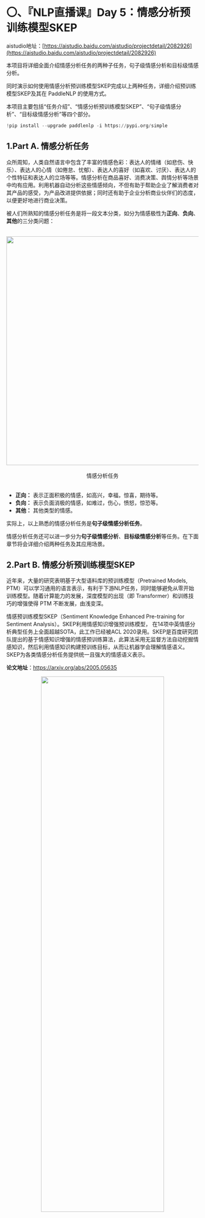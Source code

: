 # 〇、『NLP直播课』Day 5：情感分析预训练模型SKEP


aistudio地址：[https://aistudio.baidu.com/aistudio/projectdetail/2082926](https://aistudio.baidu.com/aistudio/projectdetail/2082926)

本项目将详细全面介绍情感分析任务的两种子任务，句子级情感分析和目标级情感分析。

同时演示如何使用情感分析预训练模型SKEP完成以上两种任务，详细介绍预训练模型SKEP及其在 PaddleNLP 的使用方式。

本项目主要包括“任务介绍”、“情感分析预训练模型SKEP”、“句子级情感分析”、“目标级情感分析”等四个部分。





```python
!pip install --upgrade paddlenlp -i https://pypi.org/simple 
```

##  1.Part A. 情感分析任务

众所周知，人类自然语言中包含了丰富的情感色彩：表达人的情绪（如悲伤、快乐）、表达人的心情（如倦怠、忧郁）、表达人的喜好（如喜欢、讨厌）、表达人的个性特征和表达人的立场等等。情感分析在商品喜好、消费决策、舆情分析等场景中均有应用。利用机器自动分析这些情感倾向，不但有助于帮助企业了解消费者对其产品的感受，为产品改进提供依据；同时还有助于企业分析商业伙伴们的态度，以便更好地进行商业决策。

被人们所熟知的情感分析任务是将一段文本分类，如分为情感极性为**正向**、**负向**、**其他**的三分类问题：
<br></br>
<center><img src="https://ai-studio-static-online.cdn.bcebos.com/b630901b397e4e7a8e78ab1d306dfa1fc070d91015a64ef0b8d590aaa8cfde14" width="600" ></center>
<br><center>情感分析任务</center></br>

- **正向：** 表示正面积极的情感，如高兴，幸福，惊喜，期待等。
- **负向：** 表示负面消极的情感，如难过，伤心，愤怒，惊恐等。
- **其他：** 其他类型的情感。

实际上，以上熟悉的情感分析任务是**句子级情感分析任务**。


情感分析任务还可以进一步分为**句子级情感分析**、**目标级情感分析**等任务。在下面章节将会详细介绍两种任务及其应用场景。


## 2.Part B. 情感分析预训练模型SKEP

近年来，大量的研究表明基于大型语料库的预训练模型（Pretrained Models, PTM）可以学习通用的语言表示，有利于下游NLP任务，同时能够避免从零开始训练模型。随着计算能力的发展，深度模型的出现（即 Transformer）和训练技巧的增强使得 PTM 不断发展，由浅变深。

情感预训练模型SKEP（Sentiment Knowledge Enhanced Pre-training for Sentiment Analysis）。SKEP利用情感知识增强预训练模型， 在14项中英情感分析典型任务上全面超越SOTA，此工作已经被ACL 2020录用。SKEP是百度研究团队提出的基于情感知识增强的情感预训练算法，此算法采用无监督方法自动挖掘情感知识，然后利用情感知识构建预训练目标，从而让机器学会理解情感语义。SKEP为各类情感分析任务提供统一且强大的情感语义表示。

**论文地址**：https://arxiv.org/abs/2005.05635

<p align="center">
<img src="https://paddlenlp.bj.bcebos.com/models/transformers/skep/skep.png" width="80%" height="60%"> <br />
</p>

百度研究团队在三个典型情感分析任务，句子级情感分类（Sentence-level Sentiment Classification），评价目标级情感分类（Aspect-level Sentiment Classification）、观点抽取（Opinion Role Labeling），共计14个中英文数据上进一步验证了情感预训练模型SKEP的效果。

具体实验效果参考：https://github.com/baidu/Senta#skep




## 3.Part C 句子级情感分析 & 目标级情感分析

### 3.1Part C.1 句子级情感分析


对给定的一段文本进行情感极性分类，常用于影评分析、网络论坛舆情分析等场景。如:

```text
选择珠江花园的原因就是方便，有电动扶梯直接到达海边，周围餐馆、食廊、商场、超市、摊位一应俱全。酒店装修一般，但还算整洁。 泳池在大堂的屋顶，因此很小，不过女儿倒是喜欢。 包的早餐是西式的，还算丰富。 服务吗，一般	1
15.4寸笔记本的键盘确实爽，基本跟台式机差不多了，蛮喜欢数字小键盘，输数字特方便，样子也很美观，做工也相当不错	1
房间太小。其他的都一般。。。。。。。。。	0
```

其中`1`表示正向情感，`0`表示负向情感。


<br></br>
<center><img src="https://ai-studio-static-online.cdn.bcebos.com/4aae00a800ae4831b6811b669f7461d8482344b183454d8fb7d37c83defb9567" width="550" ></center>
<br><center>句子级情感分析任务</center></br>


#### 3.1.1常用数据集

ChnSenticorp数据集是公开中文情感分析常用数据集， 其为2分类数据集。PaddleNLP已经内置该数据集，一键即可加载。



# 一、ChnSenticorp数据集【分数0.9542】


```python
from paddlenlp.datasets import load_dataset

train_ds, dev_ds, test_ds = load_dataset("chnsenticorp", splits=["train", "dev", "test"])

print(train_ds[0])
print(train_ds[1])
print(train_ds[2])
```

    {'text': '选择珠江花园的原因就是方便，有电动扶梯直接到达海边，周围餐馆、食廊、商场、超市、摊位一应俱全。酒店装修一般，但还算整洁。 泳池在大堂的屋顶，因此很小，不过女儿倒是喜欢。 包的早餐是西式的，还算丰富。 服务吗，一般', 'label': 1, 'qid': ''}
    {'text': '15.4寸笔记本的键盘确实爽，基本跟台式机差不多了，蛮喜欢数字小键盘，输数字特方便，样子也很美观，做工也相当不错', 'label': 1, 'qid': ''}
    {'text': '房间太小。其他的都一般。。。。。。。。。', 'label': 0, 'qid': ''}



## 1. SKEP模型加载

PaddleNLP已经实现了SKEP预训练模型，可以通过一行代码实现SKEP加载。

句子级情感分析模型是SKEP fine-tune 文本分类常用模型`SkepForSequenceClassification`。其首先通过SKEP提取句子语义特征，之后将语义特征进行分类。


![](https://ai-studio-static-online.cdn.bcebos.com/fc21e1201154451a80f32e0daa5fa84386c1b12e4b3244e387ae0b177c1dc963)





```python
from paddlenlp.transformers import SkepForSequenceClassification, SkepTokenizer

# 指定模型名称，一键加载模型
model = SkepForSequenceClassification.from_pretrained(pretrained_model_name_or_path="skep_ernie_1.0_large_ch", num_classes=len(train_ds.label_list))
# 同样地，通过指定模型名称一键加载对应的Tokenizer，用于处理文本数据，如切分token，转token_id等。
tokenizer = SkepTokenizer.from_pretrained(pretrained_model_name_or_path="skep_ernie_1.0_large_ch")
```

    [2021-06-16 00:17:41,649] [    INFO] - Already cached /home/aistudio/.paddlenlp/models/skep_ernie_1.0_large_ch/skep_ernie_1.0_large_ch.pdparams
    /opt/conda/envs/python35-paddle120-env/lib/python3.7/site-packages/paddle/fluid/dygraph/layers.py:1297: UserWarning: Skip loading for classifier.weight. classifier.weight is not found in the provided dict.
      warnings.warn(("Skip loading for {}. ".format(key) + str(err)))
    /opt/conda/envs/python35-paddle120-env/lib/python3.7/site-packages/paddle/fluid/dygraph/layers.py:1297: UserWarning: Skip loading for classifier.bias. classifier.bias is not found in the provided dict.
      warnings.warn(("Skip loading for {}. ".format(key) + str(err)))
    [2021-06-16 00:17:51,743] [    INFO] - Found /home/aistudio/.paddlenlp/models/skep_ernie_1.0_large_ch/skep_ernie_1.0_large_ch.vocab.txt



```python
# 加入日志显示
from visualdl import LogWriter

writer = LogWriter("./log")
```

`SkepForSequenceClassification`可用于句子级情感分析和目标级情感分析任务。其通过预训练模型SKEP获取输入文本的表示，之后将文本表示进行分类。

* `pretrained_model_name_or_path`：模型名称。支持"skep_ernie_1.0_large_ch"，"skep_ernie_2.0_large_en"。
	- "skep_ernie_1.0_large_ch"：是SKEP模型在预训练ernie_1.0_large_ch基础之上在海量中文数据上继续预训练得到的中文预训练模型；
    - "skep_ernie_2.0_large_en"：是SKEP模型在预训练ernie_2.0_large_en基础之上在海量英文数据上继续预训练得到的英文预训练模型；
  
* `num_classes`: 数据集分类类别数。


关于SKEP模型实现详细信息参考：https://github.com/PaddlePaddle/PaddleNLP/tree/develop/paddlenlp/transformers/skep
    

## 2. 数据处理

同样地，我们需要将原始ChnSentiCorp数据处理成模型可以读入的数据格式。

SKEP模型对中文文本处理按照字粒度进行处理，我们可以使用PaddleNLP内置的`SkepTokenizer`完成一键式处理。


```python
import os
from functools import partial


import numpy as np
import paddle
import paddle.nn.functional as F
from paddlenlp.data import Stack, Tuple, Pad

from utils import create_dataloader

def convert_example(example,
                    tokenizer,
                    max_seq_length=512,
                    is_test=False):
    """
    Builds model inputs from a sequence or a pair of sequence for sequence classification tasks
    by concatenating and adding special tokens. And creates a mask from the two sequences passed 
    to be used in a sequence-pair classification task.
        
    A skep_ernie_1.0_large_ch/skep_ernie_2.0_large_en sequence has the following format:
    ::
        - single sequence: ``[CLS] X [SEP]``
        - pair of sequences: ``[CLS] A [SEP] B [SEP]``

    A skep_ernie_1.0_large_ch/skep_ernie_2.0_large_en sequence pair mask has the following format:
    ::

        0 0 0 0 0 0 0 0 0 0 0 1 1 1 1 1 1 1 1 1
        | first sequence    | second sequence |

    If `token_ids_1` is `None`, this method only returns the first portion of the mask (0s).


    Args:
        example(obj:`list[str]`): List of input data, containing text and label if it have label.
        tokenizer(obj:`PretrainedTokenizer`): This tokenizer inherits from :class:`~paddlenlp.transformers.PretrainedTokenizer` 
            which contains most of the methods. Users should refer to the superclass for more information regarding methods.
        max_seq_len(obj:`int`): The maximum total input sequence length after tokenization. 
            Sequences longer than this will be truncated, sequences shorter will be padded.
        is_test(obj:`False`, defaults to `False`): Whether the example contains label or not.

    Returns:
        input_ids(obj:`list[int]`): The list of token ids.
        token_type_ids(obj: `list[int]`): List of sequence pair mask.
        label(obj:`int`, optional): The input label if not is_test.
    """
    # 将原数据处理成model可读入的格式，enocded_inputs是一个dict，包含input_ids、token_type_ids等字段
    encoded_inputs = tokenizer(
        text=example["text"], max_seq_len=max_seq_length)

    # input_ids：对文本切分token后，在词汇表中对应的token id
    input_ids = encoded_inputs["input_ids"]
    # token_type_ids：当前token属于句子1还是句子2，即上述图中表达的segment ids
    token_type_ids = encoded_inputs["token_type_ids"]

    if not is_test:
        # label：情感极性类别
        label = np.array([example["label"]], dtype="int64")
        return input_ids, token_type_ids, label
    else:
        # qid：每条数据的编号
        qid = np.array([example["qid"]], dtype="int64")
        return input_ids, token_type_ids, qid
```


```python
# 批量数据大小
batch_size = 20
# 文本序列最大长度
max_seq_length = 128

# 将数据处理成模型可读入的数据格式
trans_func = partial(
    convert_example,
    tokenizer=tokenizer,
    max_seq_length=max_seq_length)

# 将数据组成批量式数据，如
# 将不同长度的文本序列padding到批量式数据中最大长度
# 将每条数据label堆叠在一起
batchify_fn = lambda samples, fn=Tuple(
    Pad(axis=0, pad_val=tokenizer.pad_token_id),  # input_ids
    Pad(axis=0, pad_val=tokenizer.pad_token_type_id),  # token_type_ids
    Stack()  # labels
): [data for data in fn(samples)]
train_data_loader = create_dataloader(
    train_ds,
    mode='train',
    batch_size=batch_size,
    batchify_fn=batchify_fn,
    trans_fn=trans_func)
dev_data_loader = create_dataloader(
    dev_ds,
    mode='dev',
    batch_size=batch_size,
    batchify_fn=batchify_fn,
    trans_fn=trans_func)
```

## 3.模型训练和评估


定义损失函数、优化器以及评价指标后，即可开始训练。


**推荐超参设置：**

* `max_seq_length=256`
* `batch_size=48`
* `learning_rate=2e-5`
* `epochs=10`

实际运行时可以根据显存大小调整batch_size和max_seq_length大小。




```python
import time

from utils import evaluate

# 训练轮次
epochs = 10
# 训练过程中保存模型参数的文件夹
ckpt_dir = "skep_ckpt"
# len(train_data_loader)一轮训练所需要的step数
num_training_steps = len(train_data_loader) * epochs

# Adam优化器
optimizer = paddle.optimizer.AdamW(
    learning_rate=2e-5,
    parameters=model.parameters())
# 交叉熵损失函数
criterion = paddle.nn.loss.CrossEntropyLoss()
# accuracy评价指标
metric = paddle.metric.Accuracy()
```


```python
# 开启训练
global_step = 0
tic_train = time.time()
for epoch in range(1, epochs + 1):
    for step, batch in enumerate(train_data_loader, start=1):
        input_ids, token_type_ids, labels = batch
        # 喂数据给model
        logits = model(input_ids, token_type_ids)
        # 计算损失函数值
        loss = criterion(logits, labels)
        # 预测分类概率值
        probs = F.softmax(logits, axis=1)
        # 计算acc
        correct = metric.compute(probs, labels)
        metric.update(correct)
        acc = metric.accumulate()

        global_step += 1
        if global_step % 10 == 0:
            print(
                "global step %d, epoch: %d, batch: %d, loss: %.5f, accu: %.5f, speed: %.2f step/s"
                % (global_step, epoch, step, loss, acc,
                    10 / (time.time() - tic_train)))
            tic_train = time.time()
        
        # 反向梯度回传，更新参数
        loss.backward()
        optimizer.step()
        optimizer.clear_grad()

        if global_step % 100 == 0:
            save_dir = os.path.join(ckpt_dir, "model_%d" % global_step)
            if not os.path.exists(save_dir):
                os.makedirs(save_dir)
            # 评估当前训练的模型
            evaluate(model, criterion, metric, dev_data_loader)
            # 保存当前模型参数等
            model.save_pretrained(save_dir)
            # 保存tokenizer的词表等
            tokenizer.save_pretrained(save_dir)
```

    global step 10, epoch: 1, batch: 10, loss: 0.66369, accu: 0.61000, speed: 2.16 step/s
    global step 20, epoch: 1, batch: 20, loss: 0.42656, accu: 0.66250, speed: 2.15 step/s
    global step 30, epoch: 1, batch: 30, loss: 0.39585, accu: 0.73667, speed: 2.13 step/s
    global step 40, epoch: 1, batch: 40, loss: 0.36039, accu: 0.76875, speed: 2.14 step/s
    global step 50, epoch: 1, batch: 50, loss: 0.43957, accu: 0.79800, speed: 2.12 step/s
    global step 60, epoch: 1, batch: 60, loss: 0.18666, accu: 0.81750, speed: 2.12 step/s
    global step 70, epoch: 1, batch: 70, loss: 0.34755, accu: 0.83357, speed: 2.13 step/s
    global step 80, epoch: 1, batch: 80, loss: 0.06662, accu: 0.84688, speed: 2.12 step/s
    global step 90, epoch: 1, batch: 90, loss: 0.21058, accu: 0.85389, speed: 2.12 step/s
    global step 100, epoch: 1, batch: 100, loss: 0.18824, accu: 0.86250, speed: 2.12 step/s
    eval loss: 0.27623, accu: 0.90083
    global step 110, epoch: 1, batch: 110, loss: 0.34183, accu: 0.91500, speed: 0.34 step/s
    global step 120, epoch: 1, batch: 120, loss: 0.37227, accu: 0.91000, speed: 2.13 step/s
    global step 130, epoch: 1, batch: 130, loss: 0.09790, accu: 0.90333, speed: 2.12 step/s
    global step 140, epoch: 1, batch: 140, loss: 0.28844, accu: 0.91250, speed: 2.11 step/s
    global step 150, epoch: 1, batch: 150, loss: 0.29506, accu: 0.90700, speed: 2.11 step/s
    global step 160, epoch: 1, batch: 160, loss: 0.08923, accu: 0.90500, speed: 2.12 step/s
    global step 170, epoch: 1, batch: 170, loss: 0.21318, accu: 0.90429, speed: 2.11 step/s
    global step 180, epoch: 1, batch: 180, loss: 0.15742, accu: 0.90563, speed: 2.11 step/s
    global step 190, epoch: 1, batch: 190, loss: 0.07610, accu: 0.90833, speed: 2.11 step/s
    global step 200, epoch: 1, batch: 200, loss: 0.30590, accu: 0.90800, speed: 2.10 step/s
    eval loss: 0.28047, accu: 0.89333
    global step 210, epoch: 1, batch: 210, loss: 0.05899, accu: 0.92500, speed: 0.34 step/s
    global step 220, epoch: 1, batch: 220, loss: 0.33334, accu: 0.91750, speed: 2.11 step/s
    global step 230, epoch: 1, batch: 230, loss: 0.05420, accu: 0.92000, speed: 2.13 step/s
    global step 240, epoch: 1, batch: 240, loss: 0.11374, accu: 0.92000, speed: 2.11 step/s
    global step 250, epoch: 1, batch: 250, loss: 0.11836, accu: 0.92000, speed: 2.12 step/s
    global step 260, epoch: 1, batch: 260, loss: 0.26100, accu: 0.91833, speed: 2.13 step/s
    global step 270, epoch: 1, batch: 270, loss: 0.11742, accu: 0.91643, speed: 2.10 step/s
    global step 280, epoch: 1, batch: 280, loss: 0.09372, accu: 0.91812, speed: 2.12 step/s
    global step 290, epoch: 1, batch: 290, loss: 0.15071, accu: 0.92000, speed: 2.11 step/s
    global step 300, epoch: 1, batch: 300, loss: 0.32532, accu: 0.91600, speed: 2.09 step/s
    eval loss: 0.22735, accu: 0.91000
    global step 310, epoch: 1, batch: 310, loss: 0.19757, accu: 0.92500, speed: 0.34 step/s
    global step 320, epoch: 1, batch: 320, loss: 0.50677, accu: 0.91250, speed: 2.10 step/s
    global step 330, epoch: 1, batch: 330, loss: 0.10222, accu: 0.91000, speed: 2.09 step/s
    global step 340, epoch: 1, batch: 340, loss: 0.04122, accu: 0.92000, speed: 2.12 step/s
    global step 350, epoch: 1, batch: 350, loss: 0.36210, accu: 0.92100, speed: 2.10 step/s
    global step 360, epoch: 1, batch: 360, loss: 0.09653, accu: 0.92000, speed: 2.12 step/s
    global step 370, epoch: 1, batch: 370, loss: 0.10296, accu: 0.92214, speed: 2.10 step/s
    global step 380, epoch: 1, batch: 380, loss: 0.15785, accu: 0.92063, speed: 2.12 step/s
    global step 390, epoch: 1, batch: 390, loss: 0.24529, accu: 0.92056, speed: 2.11 step/s
    global step 400, epoch: 1, batch: 400, loss: 0.37184, accu: 0.91750, speed: 2.12 step/s
    eval loss: 0.19365, accu: 0.93167
    global step 410, epoch: 1, batch: 410, loss: 0.27297, accu: 0.92500, speed: 0.34 step/s
    global step 420, epoch: 1, batch: 420, loss: 0.02970, accu: 0.94000, speed: 2.11 step/s
    global step 430, epoch: 1, batch: 430, loss: 0.20546, accu: 0.93500, speed: 2.10 step/s
    global step 440, epoch: 1, batch: 440, loss: 0.25177, accu: 0.93375, speed: 2.11 step/s
    global step 450, epoch: 1, batch: 450, loss: 0.10112, accu: 0.93300, speed: 2.13 step/s
    global step 460, epoch: 1, batch: 460, loss: 0.05097, accu: 0.93417, speed: 2.11 step/s
    global step 470, epoch: 1, batch: 470, loss: 0.36673, accu: 0.93786, speed: 2.11 step/s
    global step 480, epoch: 1, batch: 480, loss: 0.13309, accu: 0.93500, speed: 2.15 step/s
    global step 490, epoch: 2, batch: 10, loss: 0.05503, accu: 0.94056, speed: 2.09 step/s
    global step 500, epoch: 2, batch: 20, loss: 0.03811, accu: 0.94300, speed: 2.12 step/s
    eval loss: 0.17977, accu: 0.94083
    global step 510, epoch: 2, batch: 30, loss: 0.02016, accu: 0.96500, speed: 0.34 step/s
    global step 520, epoch: 2, batch: 40, loss: 0.08749, accu: 0.97250, speed: 2.12 step/s
    global step 530, epoch: 2, batch: 50, loss: 0.01431, accu: 0.96833, speed: 2.12 step/s
    global step 540, epoch: 2, batch: 60, loss: 0.06466, accu: 0.96500, speed: 2.12 step/s
    global step 550, epoch: 2, batch: 70, loss: 0.00825, accu: 0.96700, speed: 2.09 step/s
    global step 560, epoch: 2, batch: 80, loss: 0.27605, accu: 0.97000, speed: 2.07 step/s
    global step 570, epoch: 2, batch: 90, loss: 0.00833, accu: 0.97143, speed: 2.08 step/s
    global step 580, epoch: 2, batch: 100, loss: 0.07668, accu: 0.97500, speed: 2.08 step/s
    global step 590, epoch: 2, batch: 110, loss: 0.02110, accu: 0.97500, speed: 2.08 step/s
    global step 600, epoch: 2, batch: 120, loss: 0.01693, accu: 0.97350, speed: 2.08 step/s
    eval loss: 0.20099, accu: 0.93333
    global step 610, epoch: 2, batch: 130, loss: 0.07885, accu: 0.98000, speed: 0.34 step/s
    global step 620, epoch: 2, batch: 140, loss: 0.02133, accu: 0.97250, speed: 2.12 step/s
    global step 630, epoch: 2, batch: 150, loss: 0.11444, accu: 0.97167, speed: 2.12 step/s
    global step 640, epoch: 2, batch: 160, loss: 0.09162, accu: 0.96375, speed: 2.12 step/s
    global step 650, epoch: 2, batch: 170, loss: 0.03649, accu: 0.96000, speed: 2.11 step/s
    global step 660, epoch: 2, batch: 180, loss: 0.16949, accu: 0.96167, speed: 2.09 step/s
    global step 670, epoch: 2, batch: 190, loss: 0.07496, accu: 0.96071, speed: 2.08 step/s
    global step 680, epoch: 2, batch: 200, loss: 0.05775, accu: 0.96125, speed: 2.09 step/s
    global step 690, epoch: 2, batch: 210, loss: 0.02518, accu: 0.96389, speed: 2.08 step/s
    global step 700, epoch: 2, batch: 220, loss: 0.29069, accu: 0.96400, speed: 2.09 step/s
    eval loss: 0.19786, accu: 0.93500
    global step 710, epoch: 2, batch: 230, loss: 0.01367, accu: 0.98000, speed: 0.34 step/s
    global step 720, epoch: 2, batch: 240, loss: 0.27000, accu: 0.96250, speed: 2.11 step/s
    global step 730, epoch: 2, batch: 250, loss: 0.22897, accu: 0.96333, speed: 2.11 step/s
    global step 740, epoch: 2, batch: 260, loss: 0.35368, accu: 0.96375, speed: 2.12 step/s
    global step 750, epoch: 2, batch: 270, loss: 0.01384, accu: 0.96400, speed: 2.11 step/s
    global step 760, epoch: 2, batch: 280, loss: 0.02931, accu: 0.96583, speed: 2.11 step/s
    global step 770, epoch: 2, batch: 290, loss: 0.10045, accu: 0.96429, speed: 2.12 step/s
    global step 780, epoch: 2, batch: 300, loss: 0.23759, accu: 0.96250, speed: 2.11 step/s
    global step 790, epoch: 2, batch: 310, loss: 0.16488, accu: 0.96222, speed: 2.10 step/s
    global step 800, epoch: 2, batch: 320, loss: 0.04031, accu: 0.96350, speed: 2.10 step/s
    eval loss: 0.18547, accu: 0.93583
    global step 810, epoch: 2, batch: 330, loss: 0.01714, accu: 0.98500, speed: 0.34 step/s
    global step 820, epoch: 2, batch: 340, loss: 0.12877, accu: 0.97250, speed: 2.11 step/s
    global step 830, epoch: 2, batch: 350, loss: 0.09537, accu: 0.96333, speed: 2.13 step/s
    global step 840, epoch: 2, batch: 360, loss: 0.02554, accu: 0.96375, speed: 2.11 step/s
    global step 850, epoch: 2, batch: 370, loss: 0.02596, accu: 0.96700, speed: 2.11 step/s
    global step 860, epoch: 2, batch: 380, loss: 0.06234, accu: 0.96667, speed: 2.12 step/s
    global step 870, epoch: 2, batch: 390, loss: 0.03390, accu: 0.96286, speed: 2.12 step/s
    global step 880, epoch: 2, batch: 400, loss: 0.13883, accu: 0.96188, speed: 2.11 step/s
    global step 890, epoch: 2, batch: 410, loss: 0.03865, accu: 0.96389, speed: 2.12 step/s
    global step 900, epoch: 2, batch: 420, loss: 0.07129, accu: 0.96500, speed: 2.12 step/s
    eval loss: 0.18045, accu: 0.94500
    global step 910, epoch: 2, batch: 430, loss: 0.06873, accu: 0.96500, speed: 0.34 step/s
    global step 920, epoch: 2, batch: 440, loss: 0.42489, accu: 0.94750, speed: 2.09 step/s
    global step 930, epoch: 2, batch: 450, loss: 0.07079, accu: 0.94667, speed: 2.09 step/s
    global step 940, epoch: 2, batch: 460, loss: 0.20789, accu: 0.95125, speed: 2.09 step/s
    global step 950, epoch: 2, batch: 470, loss: 0.01841, accu: 0.95300, speed: 2.09 step/s
    global step 960, epoch: 2, batch: 480, loss: 0.16434, accu: 0.95500, speed: 2.12 step/s
    global step 970, epoch: 3, batch: 10, loss: 0.01268, accu: 0.95857, speed: 2.09 step/s
    global step 980, epoch: 3, batch: 20, loss: 0.01741, accu: 0.96313, speed: 2.13 step/s
    global step 990, epoch: 3, batch: 30, loss: 0.00250, accu: 0.96556, speed: 2.10 step/s
    global step 1000, epoch: 3, batch: 40, loss: 0.04604, accu: 0.96650, speed: 2.10 step/s
    eval loss: 0.17832, accu: 0.94250
    global step 1010, epoch: 3, batch: 50, loss: 0.01056, accu: 0.97000, speed: 0.34 step/s
    global step 1020, epoch: 3, batch: 60, loss: 0.17508, accu: 0.97500, speed: 2.12 step/s
    global step 1030, epoch: 3, batch: 70, loss: 0.03105, accu: 0.97667, speed: 2.12 step/s
    global step 1040, epoch: 3, batch: 80, loss: 0.00211, accu: 0.97875, speed: 2.10 step/s
    global step 1050, epoch: 3, batch: 90, loss: 0.02796, accu: 0.98000, speed: 2.12 step/s
    global step 1060, epoch: 3, batch: 100, loss: 0.02163, accu: 0.98167, speed: 2.11 step/s
    global step 1070, epoch: 3, batch: 110, loss: 0.02049, accu: 0.98214, speed: 2.11 step/s
    global step 1080, epoch: 3, batch: 120, loss: 0.00498, accu: 0.98375, speed: 2.11 step/s
    global step 1090, epoch: 3, batch: 130, loss: 0.11775, accu: 0.98333, speed: 2.11 step/s
    global step 1100, epoch: 3, batch: 140, loss: 0.00286, accu: 0.98350, speed: 2.11 step/s
    eval loss: 0.20801, accu: 0.94000
    global step 1110, epoch: 3, batch: 150, loss: 0.05442, accu: 0.99000, speed: 0.35 step/s
    global step 1120, epoch: 3, batch: 160, loss: 0.22692, accu: 0.99000, speed: 2.11 step/s
    global step 1130, epoch: 3, batch: 170, loss: 0.23527, accu: 0.98833, speed: 2.10 step/s
    global step 1140, epoch: 3, batch: 180, loss: 0.00406, accu: 0.98875, speed: 2.12 step/s
    global step 1150, epoch: 3, batch: 190, loss: 0.01034, accu: 0.98800, speed: 2.12 step/s
    global step 1160, epoch: 3, batch: 200, loss: 0.02243, accu: 0.98917, speed: 2.09 step/s
    global step 1170, epoch: 3, batch: 210, loss: 0.18565, accu: 0.99000, speed: 2.10 step/s
    global step 1180, epoch: 3, batch: 220, loss: 0.12593, accu: 0.98875, speed: 2.09 step/s
    global step 1190, epoch: 3, batch: 230, loss: 0.02952, accu: 0.98722, speed: 2.12 step/s
    global step 1200, epoch: 3, batch: 240, loss: 0.02360, accu: 0.98550, speed: 2.11 step/s
    eval loss: 0.20882, accu: 0.93667
    global step 1210, epoch: 3, batch: 250, loss: 0.00685, accu: 0.98500, speed: 0.35 step/s
    global step 1220, epoch: 3, batch: 260, loss: 0.06420, accu: 0.98250, speed: 2.11 step/s
    global step 1230, epoch: 3, batch: 270, loss: 0.01404, accu: 0.97833, speed: 2.11 step/s
    global step 1240, epoch: 3, batch: 280, loss: 0.04239, accu: 0.98000, speed: 2.12 step/s
    global step 1250, epoch: 3, batch: 290, loss: 0.17109, accu: 0.98000, speed: 2.11 step/s
    global step 1260, epoch: 3, batch: 300, loss: 0.00354, accu: 0.98167, speed: 2.11 step/s
    global step 1270, epoch: 3, batch: 310, loss: 0.01427, accu: 0.98143, speed: 2.11 step/s
    global step 1280, epoch: 3, batch: 320, loss: 0.02518, accu: 0.97937, speed: 2.12 step/s
    global step 1290, epoch: 3, batch: 330, loss: 0.02603, accu: 0.97944, speed: 2.11 step/s
    global step 1300, epoch: 3, batch: 340, loss: 0.06825, accu: 0.97900, speed: 2.11 step/s
    eval loss: 0.22403, accu: 0.94417
    global step 1310, epoch: 3, batch: 350, loss: 0.00817, accu: 0.97500, speed: 0.34 step/s
    global step 1320, epoch: 3, batch: 360, loss: 0.10467, accu: 0.98000, speed: 2.10 step/s
    global step 1330, epoch: 3, batch: 370, loss: 0.01421, accu: 0.98000, speed: 2.12 step/s
    global step 1340, epoch: 3, batch: 380, loss: 0.11193, accu: 0.98375, speed: 2.12 step/s
    global step 1350, epoch: 3, batch: 390, loss: 0.00187, accu: 0.98200, speed: 2.12 step/s
    global step 1360, epoch: 3, batch: 400, loss: 0.12342, accu: 0.98083, speed: 2.12 step/s
    global step 1370, epoch: 3, batch: 410, loss: 0.00354, accu: 0.98071, speed: 2.10 step/s
    global step 1380, epoch: 3, batch: 420, loss: 0.05424, accu: 0.97937, speed: 2.11 step/s
    global step 1390, epoch: 3, batch: 430, loss: 0.19338, accu: 0.98000, speed: 2.10 step/s
    global step 1400, epoch: 3, batch: 440, loss: 0.09014, accu: 0.98050, speed: 2.11 step/s
    eval loss: 0.20496, accu: 0.94250
    global step 1410, epoch: 3, batch: 450, loss: 0.03076, accu: 0.96500, speed: 0.34 step/s
    global step 1420, epoch: 3, batch: 460, loss: 0.06543, accu: 0.96500, speed: 2.11 step/s
    global step 1430, epoch: 3, batch: 470, loss: 0.02071, accu: 0.96833, speed: 2.12 step/s
    global step 1440, epoch: 3, batch: 480, loss: 0.10331, accu: 0.97000, speed: 2.15 step/s
    global step 1450, epoch: 4, batch: 10, loss: 0.03837, accu: 0.97300, speed: 2.07 step/s
    global step 1460, epoch: 4, batch: 20, loss: 0.03014, accu: 0.97750, speed: 2.11 step/s
    global step 1470, epoch: 4, batch: 30, loss: 0.00427, accu: 0.97857, speed: 2.12 step/s
    global step 1480, epoch: 4, batch: 40, loss: 0.00315, accu: 0.98062, speed: 2.12 step/s
    global step 1490, epoch: 4, batch: 50, loss: 0.00463, accu: 0.98167, speed: 2.10 step/s
    global step 1500, epoch: 4, batch: 60, loss: 0.11253, accu: 0.98250, speed: 2.10 step/s
    eval loss: 0.20801, accu: 0.95000
    global step 1510, epoch: 4, batch: 70, loss: 0.00583, accu: 1.00000, speed: 0.34 step/s
    global step 1520, epoch: 4, batch: 80, loss: 0.00116, accu: 1.00000, speed: 2.12 step/s
    global step 1530, epoch: 4, batch: 90, loss: 0.12053, accu: 0.99500, speed: 2.12 step/s
    global step 1540, epoch: 4, batch: 100, loss: 0.04390, accu: 0.99125, speed: 2.12 step/s
    global step 1550, epoch: 4, batch: 110, loss: 0.00650, accu: 0.99100, speed: 2.13 step/s
    global step 1560, epoch: 4, batch: 120, loss: 0.01139, accu: 0.99250, speed: 2.12 step/s
    global step 1570, epoch: 4, batch: 130, loss: 0.00491, accu: 0.99214, speed: 2.11 step/s
    global step 1580, epoch: 4, batch: 140, loss: 0.00918, accu: 0.99187, speed: 2.10 step/s
    global step 1590, epoch: 4, batch: 150, loss: 0.00107, accu: 0.99167, speed: 2.09 step/s
    global step 1600, epoch: 4, batch: 160, loss: 0.17874, accu: 0.99200, speed: 2.10 step/s
    eval loss: 0.23476, accu: 0.94500
    global step 1610, epoch: 4, batch: 170, loss: 0.02435, accu: 0.98500, speed: 0.34 step/s
    global step 1620, epoch: 4, batch: 180, loss: 0.21216, accu: 0.98500, speed: 2.11 step/s
    global step 1630, epoch: 4, batch: 190, loss: 0.00713, accu: 0.98500, speed: 2.11 step/s
    global step 1640, epoch: 4, batch: 200, loss: 0.04036, accu: 0.98500, speed: 2.10 step/s
    global step 1650, epoch: 4, batch: 210, loss: 0.08170, accu: 0.98600, speed: 2.10 step/s
    global step 1660, epoch: 4, batch: 220, loss: 0.00496, accu: 0.98500, speed: 2.11 step/s
    global step 1670, epoch: 4, batch: 230, loss: 0.00629, accu: 0.98571, speed: 2.08 step/s
    global step 1680, epoch: 4, batch: 240, loss: 0.01479, accu: 0.98687, speed: 2.07 step/s
    global step 1690, epoch: 4, batch: 250, loss: 0.01058, accu: 0.98611, speed: 2.08 step/s
    global step 1700, epoch: 4, batch: 260, loss: 0.00524, accu: 0.98750, speed: 2.07 step/s
    eval loss: 0.26514, accu: 0.94333
    global step 1710, epoch: 4, batch: 270, loss: 0.00180, accu: 0.99000, speed: 0.34 step/s
    global step 1720, epoch: 4, batch: 280, loss: 0.03001, accu: 0.99500, speed: 2.12 step/s
    global step 1730, epoch: 4, batch: 290, loss: 0.19720, accu: 0.98833, speed: 2.11 step/s
    global step 1740, epoch: 4, batch: 300, loss: 0.00364, accu: 0.98875, speed: 2.12 step/s
    global step 1750, epoch: 4, batch: 310, loss: 0.00480, accu: 0.98800, speed: 2.10 step/s
    global step 1760, epoch: 4, batch: 320, loss: 0.00561, accu: 0.98667, speed: 2.11 step/s
    global step 1770, epoch: 4, batch: 330, loss: 0.08540, accu: 0.98643, speed: 2.11 step/s
    global step 1780, epoch: 4, batch: 340, loss: 0.11045, accu: 0.98562, speed: 2.11 step/s
    global step 1790, epoch: 4, batch: 350, loss: 0.01310, accu: 0.98556, speed: 2.12 step/s
    global step 1800, epoch: 4, batch: 360, loss: 0.11485, accu: 0.98450, speed: 2.11 step/s
    eval loss: 0.19862, accu: 0.94917
    global step 1810, epoch: 4, batch: 370, loss: 0.01272, accu: 0.98500, speed: 0.34 step/s
    global step 1820, epoch: 4, batch: 380, loss: 0.00728, accu: 0.98500, speed: 2.12 step/s
    global step 1830, epoch: 4, batch: 390, loss: 0.01882, accu: 0.98167, speed: 2.11 step/s
    global step 1840, epoch: 4, batch: 400, loss: 0.03454, accu: 0.98250, speed: 2.11 step/s
    global step 1850, epoch: 4, batch: 410, loss: 0.00542, accu: 0.98500, speed: 2.11 step/s
    global step 1860, epoch: 4, batch: 420, loss: 0.08424, accu: 0.98250, speed: 2.11 step/s
    global step 1870, epoch: 4, batch: 430, loss: 0.04708, accu: 0.98357, speed: 2.11 step/s
    global step 1880, epoch: 4, batch: 440, loss: 0.13142, accu: 0.98375, speed: 2.11 step/s
    global step 1890, epoch: 4, batch: 450, loss: 0.00463, accu: 0.98389, speed: 2.11 step/s
    global step 1900, epoch: 4, batch: 460, loss: 0.06545, accu: 0.98300, speed: 2.11 step/s
    eval loss: 0.22056, accu: 0.95000
    global step 1910, epoch: 4, batch: 470, loss: 0.00246, accu: 1.00000, speed: 0.34 step/s
    global step 1920, epoch: 4, batch: 480, loss: 0.00599, accu: 0.99750, speed: 2.15 step/s
    global step 1930, epoch: 5, batch: 10, loss: 0.00468, accu: 0.99833, speed: 2.08 step/s
    global step 1940, epoch: 5, batch: 20, loss: 0.06147, accu: 0.99750, speed: 2.10 step/s
    global step 1950, epoch: 5, batch: 30, loss: 0.00439, accu: 0.99600, speed: 2.11 step/s
    global step 1960, epoch: 5, batch: 40, loss: 0.00056, accu: 0.99500, speed: 2.11 step/s
    global step 1970, epoch: 5, batch: 50, loss: 0.00207, accu: 0.99429, speed: 2.12 step/s
    global step 1980, epoch: 5, batch: 60, loss: 0.03551, accu: 0.99438, speed: 2.10 step/s
    global step 1990, epoch: 5, batch: 70, loss: 0.02504, accu: 0.99389, speed: 2.09 step/s
    global step 2000, epoch: 5, batch: 80, loss: 0.00138, accu: 0.99400, speed: 2.10 step/s
    eval loss: 0.27716, accu: 0.93917
    global step 2010, epoch: 5, batch: 90, loss: 0.02371, accu: 1.00000, speed: 0.34 step/s
    global step 2020, epoch: 5, batch: 100, loss: 0.00390, accu: 0.99250, speed: 2.11 step/s
    global step 2030, epoch: 5, batch: 110, loss: 0.01003, accu: 0.99333, speed: 2.11 step/s
    global step 2040, epoch: 5, batch: 120, loss: 0.17414, accu: 0.99250, speed: 2.11 step/s
    global step 2050, epoch: 5, batch: 130, loss: 0.00887, accu: 0.98900, speed: 2.10 step/s
    global step 2060, epoch: 5, batch: 140, loss: 0.00043, accu: 0.98917, speed: 2.10 step/s
    global step 2070, epoch: 5, batch: 150, loss: 0.08947, accu: 0.98857, speed: 2.10 step/s
    global step 2080, epoch: 5, batch: 160, loss: 0.00083, accu: 0.98938, speed: 2.10 step/s
    global step 2090, epoch: 5, batch: 170, loss: 0.01438, accu: 0.98944, speed: 2.10 step/s
    global step 2100, epoch: 5, batch: 180, loss: 0.00039, accu: 0.99000, speed: 2.10 step/s
    eval loss: 0.29346, accu: 0.94083
    global step 2110, epoch: 5, batch: 190, loss: 0.00070, accu: 0.98500, speed: 0.34 step/s
    global step 2120, epoch: 5, batch: 200, loss: 0.01716, accu: 0.98750, speed: 2.13 step/s
    global step 2130, epoch: 5, batch: 210, loss: 0.00368, accu: 0.98667, speed: 2.12 step/s
    global step 2140, epoch: 5, batch: 220, loss: 0.01363, accu: 0.98500, speed: 2.11 step/s
    global step 2150, epoch: 5, batch: 230, loss: 0.00149, accu: 0.98500, speed: 2.12 step/s
    global step 2160, epoch: 5, batch: 240, loss: 0.00389, accu: 0.98583, speed: 2.11 step/s
    global step 2170, epoch: 5, batch: 250, loss: 0.02237, accu: 0.98786, speed: 2.11 step/s
    global step 2180, epoch: 5, batch: 260, loss: 0.03758, accu: 0.98625, speed: 2.10 step/s
    global step 2190, epoch: 5, batch: 270, loss: 0.00395, accu: 0.98667, speed: 2.13 step/s
    global step 2200, epoch: 5, batch: 280, loss: 0.00281, accu: 0.98700, speed: 2.12 step/s
    eval loss: 0.24953, accu: 0.94750
    global step 2210, epoch: 5, batch: 290, loss: 0.06479, accu: 0.99500, speed: 0.34 step/s
    global step 2220, epoch: 5, batch: 300, loss: 0.00362, accu: 0.99000, speed: 2.12 step/s
    global step 2230, epoch: 5, batch: 310, loss: 0.00133, accu: 0.99167, speed: 2.12 step/s
    global step 2240, epoch: 5, batch: 320, loss: 0.01455, accu: 0.99250, speed: 2.10 step/s
    global step 2250, epoch: 5, batch: 330, loss: 0.00616, accu: 0.99400, speed: 2.11 step/s
    global step 2260, epoch: 5, batch: 340, loss: 0.02826, accu: 0.99333, speed: 2.12 step/s
    global step 2270, epoch: 5, batch: 350, loss: 0.00314, accu: 0.99357, speed: 2.11 step/s
    global step 2280, epoch: 5, batch: 360, loss: 0.00606, accu: 0.99313, speed: 2.10 step/s
    global step 2290, epoch: 5, batch: 370, loss: 0.13500, accu: 0.99222, speed: 2.12 step/s
    global step 2300, epoch: 5, batch: 380, loss: 0.01494, accu: 0.99100, speed: 2.10 step/s
    eval loss: 0.22059, accu: 0.94833
    global step 2310, epoch: 5, batch: 390, loss: 0.00501, accu: 0.99500, speed: 0.34 step/s
    global step 2320, epoch: 5, batch: 400, loss: 0.00110, accu: 0.99750, speed: 2.11 step/s
    global step 2330, epoch: 5, batch: 410, loss: 0.07260, accu: 0.99500, speed: 2.11 step/s
    global step 2340, epoch: 5, batch: 420, loss: 0.00071, accu: 0.99625, speed: 2.10 step/s
    global step 2350, epoch: 5, batch: 430, loss: 0.02240, accu: 0.99600, speed: 2.12 step/s
    global step 2360, epoch: 5, batch: 440, loss: 0.00094, accu: 0.99583, speed: 2.11 step/s
    global step 2370, epoch: 5, batch: 450, loss: 0.00046, accu: 0.99571, speed: 2.11 step/s
    global step 2380, epoch: 5, batch: 460, loss: 0.01053, accu: 0.99625, speed: 2.10 step/s
    global step 2390, epoch: 5, batch: 470, loss: 0.00535, accu: 0.99611, speed: 2.11 step/s
    global step 2400, epoch: 5, batch: 480, loss: 0.00095, accu: 0.99600, speed: 2.14 step/s
    eval loss: 0.25939, accu: 0.95583
    global step 2410, epoch: 6, batch: 10, loss: 0.05473, accu: 0.99500, speed: 0.34 step/s
    global step 2420, epoch: 6, batch: 20, loss: 0.00022, accu: 0.99250, speed: 2.13 step/s
    global step 2430, epoch: 6, batch: 30, loss: 0.00084, accu: 0.99167, speed: 2.12 step/s
    global step 2440, epoch: 6, batch: 40, loss: 0.00049, accu: 0.99375, speed: 2.11 step/s
    global step 2450, epoch: 6, batch: 50, loss: 0.00121, accu: 0.99300, speed: 2.12 step/s
    global step 2460, epoch: 6, batch: 60, loss: 0.11661, accu: 0.99083, speed: 2.10 step/s
    global step 2470, epoch: 6, batch: 70, loss: 0.00209, accu: 0.99071, speed: 2.11 step/s
    global step 2480, epoch: 6, batch: 80, loss: 0.01499, accu: 0.99125, speed: 2.10 step/s
    global step 2490, epoch: 6, batch: 90, loss: 0.00098, accu: 0.99111, speed: 2.12 step/s
    global step 2500, epoch: 6, batch: 100, loss: 0.00047, accu: 0.99150, speed: 2.12 step/s
    eval loss: 0.26659, accu: 0.94000
    global step 2510, epoch: 6, batch: 110, loss: 0.00937, accu: 1.00000, speed: 0.34 step/s
    global step 2520, epoch: 6, batch: 120, loss: 0.00596, accu: 0.99250, speed: 2.10 step/s
    global step 2530, epoch: 6, batch: 130, loss: 0.00506, accu: 0.99000, speed: 2.08 step/s
    global step 2540, epoch: 6, batch: 140, loss: 0.00139, accu: 0.99000, speed: 2.08 step/s
    global step 2550, epoch: 6, batch: 150, loss: 0.01524, accu: 0.98800, speed: 2.07 step/s
    global step 2560, epoch: 6, batch: 160, loss: 0.00405, accu: 0.98833, speed: 2.09 step/s
    global step 2570, epoch: 6, batch: 170, loss: 0.00958, accu: 0.99000, speed: 2.08 step/s
    global step 2580, epoch: 6, batch: 180, loss: 0.00104, accu: 0.99000, speed: 2.09 step/s
    global step 2590, epoch: 6, batch: 190, loss: 0.02491, accu: 0.98944, speed: 2.08 step/s
    global step 2600, epoch: 6, batch: 200, loss: 0.00579, accu: 0.99000, speed: 2.09 step/s
    eval loss: 0.20523, accu: 0.94500
    global step 2610, epoch: 6, batch: 210, loss: 0.02198, accu: 0.99000, speed: 0.34 step/s
    global step 2620, epoch: 6, batch: 220, loss: 0.00218, accu: 0.99250, speed: 2.12 step/s
    global step 2630, epoch: 6, batch: 230, loss: 0.06024, accu: 0.99167, speed: 2.11 step/s
    global step 2640, epoch: 6, batch: 240, loss: 0.01196, accu: 0.99375, speed: 2.11 step/s
    global step 2650, epoch: 6, batch: 250, loss: 0.00681, accu: 0.99300, speed: 2.11 step/s
    global step 2660, epoch: 6, batch: 260, loss: 0.00567, accu: 0.99333, speed: 2.11 step/s
    global step 2670, epoch: 6, batch: 270, loss: 0.00048, accu: 0.99071, speed: 2.10 step/s
    global step 2680, epoch: 6, batch: 280, loss: 0.00303, accu: 0.99187, speed: 2.10 step/s
    global step 2690, epoch: 6, batch: 290, loss: 0.00093, accu: 0.99167, speed: 2.11 step/s
    global step 2700, epoch: 6, batch: 300, loss: 0.02021, accu: 0.99200, speed: 2.11 step/s
    eval loss: 0.26426, accu: 0.94500
    global step 2710, epoch: 6, batch: 310, loss: 0.00034, accu: 1.00000, speed: 0.34 step/s
    global step 2720, epoch: 6, batch: 320, loss: 0.01036, accu: 0.99250, speed: 2.11 step/s
    global step 2730, epoch: 6, batch: 330, loss: 0.00159, accu: 0.99000, speed: 2.13 step/s
    global step 2740, epoch: 6, batch: 340, loss: 0.00811, accu: 0.99125, speed: 2.14 step/s
    global step 2750, epoch: 6, batch: 350, loss: 0.00064, accu: 0.99100, speed: 2.12 step/s
    global step 2760, epoch: 6, batch: 360, loss: 0.00776, accu: 0.99000, speed: 2.12 step/s
    global step 2770, epoch: 6, batch: 370, loss: 0.00065, accu: 0.99000, speed: 2.12 step/s
    global step 2780, epoch: 6, batch: 380, loss: 0.02581, accu: 0.99000, speed: 2.11 step/s
    global step 2790, epoch: 6, batch: 390, loss: 0.00494, accu: 0.98944, speed: 2.11 step/s
    global step 2800, epoch: 6, batch: 400, loss: 0.00518, accu: 0.98850, speed: 2.09 step/s
    eval loss: 0.25173, accu: 0.95000
    global step 2810, epoch: 6, batch: 410, loss: 0.00219, accu: 0.98500, speed: 0.34 step/s
    global step 2820, epoch: 6, batch: 420, loss: 0.03799, accu: 0.98500, speed: 2.11 step/s
    global step 2830, epoch: 6, batch: 430, loss: 0.00116, accu: 0.98833, speed: 2.12 step/s
    global step 2840, epoch: 6, batch: 440, loss: 0.12505, accu: 0.98625, speed: 2.11 step/s
    global step 2850, epoch: 6, batch: 450, loss: 0.02803, accu: 0.98800, speed: 2.12 step/s
    global step 2860, epoch: 6, batch: 460, loss: 0.01766, accu: 0.99000, speed: 2.10 step/s
    global step 2870, epoch: 6, batch: 470, loss: 0.01021, accu: 0.98929, speed: 2.11 step/s
    global step 2880, epoch: 6, batch: 480, loss: 0.00318, accu: 0.99000, speed: 2.14 step/s
    global step 2890, epoch: 7, batch: 10, loss: 0.00104, accu: 0.99000, speed: 2.09 step/s
    global step 2900, epoch: 7, batch: 20, loss: 0.02120, accu: 0.98950, speed: 2.10 step/s
    eval loss: 0.20966, accu: 0.95000
    global step 2910, epoch: 7, batch: 30, loss: 0.00365, accu: 0.99500, speed: 0.34 step/s
    global step 2920, epoch: 7, batch: 40, loss: 0.00092, accu: 0.99000, speed: 2.12 step/s
    global step 2930, epoch: 7, batch: 50, loss: 0.00045, accu: 0.98833, speed: 2.11 step/s
    global step 2940, epoch: 7, batch: 60, loss: 0.00243, accu: 0.98750, speed: 2.10 step/s
    global step 2950, epoch: 7, batch: 70, loss: 0.01829, accu: 0.99000, speed: 2.11 step/s
    global step 2960, epoch: 7, batch: 80, loss: 0.06863, accu: 0.98833, speed: 2.12 step/s
    global step 2970, epoch: 7, batch: 90, loss: 0.00231, accu: 0.98786, speed: 2.11 step/s
    global step 2980, epoch: 7, batch: 100, loss: 0.00491, accu: 0.98875, speed: 2.10 step/s
    global step 2990, epoch: 7, batch: 110, loss: 0.02363, accu: 0.98944, speed: 2.11 step/s
    global step 3000, epoch: 7, batch: 120, loss: 0.00049, accu: 0.98900, speed: 2.11 step/s
    eval loss: 0.26964, accu: 0.94083
    global step 3010, epoch: 7, batch: 130, loss: 0.00222, accu: 1.00000, speed: 0.34 step/s
    global step 3020, epoch: 7, batch: 140, loss: 0.08524, accu: 0.99250, speed: 2.12 step/s
    global step 3030, epoch: 7, batch: 150, loss: 0.00022, accu: 0.99500, speed: 2.11 step/s
    global step 3040, epoch: 7, batch: 160, loss: 0.00173, accu: 0.99625, speed: 2.12 step/s
    global step 3050, epoch: 7, batch: 170, loss: 0.00021, accu: 0.99700, speed: 2.11 step/s
    global step 3060, epoch: 7, batch: 180, loss: 0.09083, accu: 0.99583, speed: 2.11 step/s
    global step 3070, epoch: 7, batch: 190, loss: 0.00046, accu: 0.99500, speed: 2.11 step/s
    global step 3080, epoch: 7, batch: 200, loss: 0.00132, accu: 0.99438, speed: 2.10 step/s
    global step 3090, epoch: 7, batch: 210, loss: 0.01907, accu: 0.99500, speed: 2.11 step/s
    global step 3100, epoch: 7, batch: 220, loss: 0.00194, accu: 0.99500, speed: 2.09 step/s
    eval loss: 0.30268, accu: 0.94500
    global step 3110, epoch: 7, batch: 230, loss: 0.00054, accu: 0.99000, speed: 0.35 step/s
    global step 3120, epoch: 7, batch: 240, loss: 0.00202, accu: 0.99250, speed: 2.09 step/s
    global step 3130, epoch: 7, batch: 250, loss: 0.00169, accu: 0.99167, speed: 2.08 step/s
    global step 3140, epoch: 7, batch: 260, loss: 0.04441, accu: 0.98875, speed: 2.08 step/s
    global step 3150, epoch: 7, batch: 270, loss: 0.00642, accu: 0.98800, speed: 2.09 step/s
    global step 3160, epoch: 7, batch: 280, loss: 0.00170, accu: 0.98917, speed: 2.12 step/s
    global step 3170, epoch: 7, batch: 290, loss: 0.00720, accu: 0.99071, speed: 2.11 step/s
    global step 3180, epoch: 7, batch: 300, loss: 0.00031, accu: 0.99125, speed: 2.11 step/s
    global step 3190, epoch: 7, batch: 310, loss: 0.00523, accu: 0.99167, speed: 2.12 step/s
    global step 3200, epoch: 7, batch: 320, loss: 0.00163, accu: 0.99150, speed: 2.12 step/s
    eval loss: 0.26829, accu: 0.95083
    global step 3210, epoch: 7, batch: 330, loss: 0.00114, accu: 0.99500, speed: 0.34 step/s



    ---------------------------------------------------------------------------
    
    KeyboardInterrupt                         Traceback (most recent call last)
    
    <ipython-input-8-d4cb7c86a209> in <module>
          8         logits = model(input_ids, token_type_ids)
          9         # 计算损失函数值
    ---> 10         loss = criterion(logits, labels)
         11         # 预测分类概率值
         12         probs = F.softmax(logits, axis=1)


    /opt/conda/envs/python35-paddle120-env/lib/python3.7/site-packages/paddle/fluid/dygraph/layers.py in __call__(self, *inputs, **kwargs)
        896                 self._built = True
        897 
    --> 898             outputs = self.forward(*inputs, **kwargs)
        899 
        900             for forward_post_hook in self._forward_post_hooks.values():


    /opt/conda/envs/python35-paddle120-env/lib/python3.7/site-packages/paddle/nn/layer/loss.py in forward(self, input, label)
        403             axis=self.axis,
        404             use_softmax=self.use_softmax,
    --> 405             name=self.name)
        406 
        407         return ret


    /opt/conda/envs/python35-paddle120-env/lib/python3.7/site-packages/paddle/nn/functional/loss.py in cross_entropy(input, label, weight, ignore_index, reduction, soft_label, axis, use_softmax, name)
       1390             input, label, 'soft_label', soft_label, 'ignore_index',
       1391             ignore_index, 'numeric_stable_mode', True, 'axis', axis,
    -> 1392             'use_softmax', use_softmax)
       1393 
       1394         if weight is not None:


    KeyboardInterrupt: 


## 4.预测提交结果


使用训练得到的模型还可以对文本进行情感预测。



```python
import numpy as np
import paddle

# 处理测试集数据
trans_func = partial(
    convert_example,
    tokenizer=tokenizer,
    max_seq_length=max_seq_length,
    is_test=True)
batchify_fn = lambda samples, fn=Tuple(
    Pad(axis=0, pad_val=tokenizer.pad_token_id),  # input
    Pad(axis=0, pad_val=tokenizer.pad_token_type_id),  # segment
    Stack() # qid
): [data for data in fn(samples)]
test_data_loader = create_dataloader(
    test_ds,
    mode='test',
    batch_size=batch_size,
    batchify_fn=batchify_fn,
    trans_fn=trans_func)
```


```python
# 根据实际运行情况，更换加载的参数路径
params_path = 'skep_ckp/model_3200/model_state.pdparams'
if params_path and os.path.isfile(params_path):
    # 加载模型参数
    state_dict = paddle.load(params_path)
    model.set_dict(state_dict)
    print("Loaded parameters from %s" % params_path)
```


```python
label_map = {0: '0', 1: '1'}
results = []
# 切换model模型为评估模式，关闭dropout等随机因素
model.eval()
for batch in test_data_loader:
    input_ids, token_type_ids, qids = batch
    # 喂数据给模型
    logits = model(input_ids, token_type_ids)
    # 预测分类
    probs = F.softmax(logits, axis=-1)
    idx = paddle.argmax(probs, axis=1).numpy()
    idx = idx.tolist()
    labels = [label_map[i] for i in idx]
    qids = qids.numpy().tolist()
    results.extend(zip(qids, labels))
```


```python
res_dir = "./results"
if not os.path.exists(res_dir):
    os.makedirs(res_dir)
# 写入预测结果
with open(os.path.join(res_dir, "ChnSentiCorp.tsv"), 'w', encoding="utf8") as f:
    f.write("index\tprediction\n")
    for qid, label in results:
        f.write(str(qid[0])+"\t"+label+"\n")
```

# 二、SE-ABSA16_PHNS数据集【0.6181】
## 1.Part C.2 目标级情感分析

在电商产品分析场景下，除了分析整体商品的情感极性外，还细化到以商品具体的“方面”为分析主体进行情感分析（aspect-level），如下、：

* 这个薯片口味有点咸，太辣了，不过口感很脆。

关于薯片的**口味方面**是一个负向评价（咸，太辣），然而对于**口感方面**却是一个正向评价（很脆）。

* 我很喜欢夏威夷，就是这边的海鲜太贵了。

关于**夏威夷**是一个正向评价（喜欢），然而对于**夏威夷的海鲜**却是一个负向评价（价格太贵）。



<br></br>
<center><img src="https://ai-studio-static-online.cdn.bcebos.com/052d46409ba3451693a718552b968d188fa4677235bc43ddbc15fe11ad3b57b1" width="600" ></center>
<br><center>目标级情感分析任务</center></br>


[千言数据集](https://www.luge.ai/)已提供了许多任务常用数据集。
其中情感分析数据集下载链接：https://aistudio.baidu.com/aistudio/competition/detail/50/?isFromLUGE=TRUE

SE-ABSA16_PHNS数据集是关于手机的目标级情感分析数据集。PaddleNLP已经内置了该数据集，加载方式，如下：



```python
from paddlenlp.datasets import load_dataset
train_ds, test_ds = load_dataset("seabsa16", "phns", splits=["train", "test"])

print(train_ds[0])
print(train_ds[1])
print(train_ds[2])
```

    {'text': 'phone#design_features', 'text_pair': '今天有幸拿到了港版白色iPhone 5真机，试玩了一下，说说感受吧：1. 真机尺寸宽度与4/4s保持一致没有变化，长度多了大概一厘米，也就是之前所说的多了一排的图标。2. 真机重量比上一代轻了很多，个人感觉跟i9100的重量差不多。（用惯上一代的朋友可能需要一段时间适应了）3. 由于目前还没有版的SIM卡，无法插卡使用，有购买的朋友要注意了，并非简单的剪卡就可以用，而是需要去运营商更换新一代的SIM卡。4. 屏幕显示效果确实比上一代有进步，不论是从清晰度还是不同角度的视角，iPhone 5绝对要更上一层，我想这也许是相对上一代最有意义的升级了。5. 新的数据接口更小，比上一代更好用更方便，使用的过程会有这样的体会。6. 从简单的几个操作来讲速度比4s要快，这个不用测试软件也能感受出来，比如程序的调用以及照片的拍摄和浏览。不过，目前水货市场上坑爹的价格，最好大家可以再观望一下，不要急着出手。', 'label': 1}
    {'text': 'display#quality', 'text_pair': '今天有幸拿到了港版白色iPhone 5真机，试玩了一下，说说感受吧：1. 真机尺寸宽度与4/4s保持一致没有变化，长度多了大概一厘米，也就是之前所说的多了一排的图标。2. 真机重量比上一代轻了很多，个人感觉跟i9100的重量差不多。（用惯上一代的朋友可能需要一段时间适应了）3. 由于目前还没有版的SIM卡，无法插卡使用，有购买的朋友要注意了，并非简单的剪卡就可以用，而是需要去运营商更换新一代的SIM卡。4. 屏幕显示效果确实比上一代有进步，不论是从清晰度还是不同角度的视角，iPhone 5绝对要更上一层，我想这也许是相对上一代最有意义的升级了。5. 新的数据接口更小，比上一代更好用更方便，使用的过程会有这样的体会。6. 从简单的几个操作来讲速度比4s要快，这个不用测试软件也能感受出来，比如程序的调用以及照片的拍摄和浏览。不过，目前水货市场上坑爹的价格，最好大家可以再观望一下，不要急着出手。', 'label': 1}
    {'text': 'ports#connectivity', 'text_pair': '今天有幸拿到了港版白色iPhone 5真机，试玩了一下，说说感受吧：1. 真机尺寸宽度与4/4s保持一致没有变化，长度多了大概一厘米，也就是之前所说的多了一排的图标。2. 真机重量比上一代轻了很多，个人感觉跟i9100的重量差不多。（用惯上一代的朋友可能需要一段时间适应了）3. 由于目前还没有版的SIM卡，无法插卡使用，有购买的朋友要注意了，并非简单的剪卡就可以用，而是需要去运营商更换新一代的SIM卡。4. 屏幕显示效果确实比上一代有进步，不论是从清晰度还是不同角度的视角，iPhone 5绝对要更上一层，我想这也许是相对上一代最有意义的升级了。5. 新的数据接口更小，比上一代更好用更方便，使用的过程会有这样的体会。6. 从简单的几个操作来讲速度比4s要快，这个不用测试软件也能感受出来，比如程序的调用以及照片的拍摄和浏览。不过，目前水货市场上坑爹的价格，最好大家可以再观望一下，不要急着出手。', 'label': 1}


## 2.SKEP模型加载

目标级情感分析模型同样使用`SkepForSequenceClassification`模型，但目标级情感分析模型的输入不单单是一个句子，而是句对。一个句子描述“评价对象方面（aspect）”，另一个句子描述"对该方面的评论"。如下图所示。


![](https://ai-studio-static-online.cdn.bcebos.com/1a4b76447dae404caa3bf123ea28e375179cb09a02de4bef8a2f172edc6e3c8f)




```python
# 指定模型名称一键加载模型
from paddlenlp.transformers import SkepForSequenceClassification, SkepTokenizer

model = SkepForSequenceClassification.from_pretrained(
    'skep_ernie_1.0_large_ch', num_classes=len(train_ds.label_list))
# 指定模型名称一键加载tokenizer
tokenizer = SkepTokenizer.from_pretrained('skep_ernie_1.0_large_ch')
```

    [2021-06-16 01:08:11,541] [    INFO] - Already cached /home/aistudio/.paddlenlp/models/skep_ernie_1.0_large_ch/skep_ernie_1.0_large_ch.pdparams
    /opt/conda/envs/python35-paddle120-env/lib/python3.7/site-packages/paddle/fluid/dygraph/layers.py:1297: UserWarning: Skip loading for classifier.weight. classifier.weight is not found in the provided dict.
      warnings.warn(("Skip loading for {}. ".format(key) + str(err)))
    /opt/conda/envs/python35-paddle120-env/lib/python3.7/site-packages/paddle/fluid/dygraph/layers.py:1297: UserWarning: Skip loading for classifier.bias. classifier.bias is not found in the provided dict.
      warnings.warn(("Skip loading for {}. ".format(key) + str(err)))
    [2021-06-16 01:08:21,501] [    INFO] - Found /home/aistudio/.paddlenlp/models/skep_ernie_1.0_large_ch/skep_ernie_1.0_large_ch.vocab.txt


## 3.数据处理

同样地，我们需要将原始SE_ABSA16_PHNS数据处理成模型可以读入的数据格式。

SKEP模型对中文文本处理按照字粒度进行处理，我们可以使用PaddleNLP内置的`SkepTokenizer`完成一键式处理。


```python
from functools import partial
import os
import time

import numpy as np
import paddle
import paddle.nn.functional as F
from paddlenlp.data import Stack, Tuple, Pad


def convert_example(example,
                    tokenizer,
                    max_seq_length=512,
                    is_test=False,
                    dataset_name="chnsenticorp"):
    """
    Builds model inputs from a sequence or a pair of sequence for sequence classification tasks
    by concatenating and adding special tokens. And creates a mask from the two sequences passed 
    to be used in a sequence-pair classification task.
        
    A skep_ernie_1.0_large_ch/skep_ernie_2.0_large_en sequence has the following format:
    ::
        - single sequence: ``[CLS] X [SEP]``
        - pair of sequences: ``[CLS] A [SEP] B [SEP]``

    A skep_ernie_1.0_large_ch/skep_ernie_2.0_large_en sequence pair mask has the following format:
    ::

        0 0 0 0 0 0 0 0 0 0 0 1 1 1 1 1 1 1 1 1
        | first sequence    | second sequence |

    If `token_ids_1` is `None`, this method only returns the first portion of the mask (0s).
    
    note: There is no need token type ids for skep_roberta_large_ch model.


    Args:
        example(obj:`list[str]`): List of input data, containing text and label if it have label.
        tokenizer(obj:`PretrainedTokenizer`): This tokenizer inherits from :class:`~paddlenlp.transformers.PretrainedTokenizer` 
            which contains most of the methods. Users should refer to the superclass for more information regarding methods.
        max_seq_len(obj:`int`): The maximum total input sequence length after tokenization. 
            Sequences longer than this will be truncated, sequences shorter will be padded.
        is_test(obj:`False`, defaults to `False`): Whether the example contains label or not.
        dataset_name((obj:`str`, defaults to "chnsenticorp"): The dataset name, "chnsenticorp" or "sst-2".

    Returns:
        input_ids(obj:`list[int]`): The list of token ids.
        token_type_ids(obj: `list[int]`): List of sequence pair mask.
        label(obj:`numpy.array`, data type of int64, optional): The input label if not is_test.
    """
    encoded_inputs = tokenizer(
        text=example["text"],
        text_pair=example["text_pair"],
        max_seq_len=max_seq_length)

    input_ids = encoded_inputs["input_ids"]
    token_type_ids = encoded_inputs["token_type_ids"]

    if not is_test:
        label = np.array([example["label"]], dtype="int64")
        return input_ids, token_type_ids, label
    else:
        return input_ids, token_type_ids
```


```python
from utils import create_dataloader
# 处理的最大文本序列长度
max_seq_length=256
# 批量数据大小
batch_size=20

# 将数据处理成model可读入的数据格式
trans_func = partial(
    convert_example,
    tokenizer=tokenizer,
    max_seq_length=max_seq_length)
# 将数据组成批量式数据，如
# 将不同长度的文本序列padding到批量式数据中最大长度
# 将每条数据label堆叠在一起
batchify_fn = lambda samples, fn=Tuple(
    Pad(axis=0, pad_val=tokenizer.pad_token_id),  # input_ids
    Pad(axis=0, pad_val=tokenizer.pad_token_type_id),  # token_type_ids
    Stack(dtype="int64")  # labels
): [data for data in fn(samples)]
train_data_loader = create_dataloader(
    train_ds,
    mode='train',
    batch_size=batch_size,
    batchify_fn=batchify_fn,
    trans_fn=trans_func)
```

## 4.模型训练

定义损失函数、优化器以及评价指标后，即可开始训练。


```python
# 训练轮次
epochs = 10
# 总共需要训练的step数
num_training_steps = len(train_data_loader) * epochs
# 优化器
optimizer = paddle.optimizer.AdamW(
    learning_rate=5e-5,
    parameters=model.parameters())
# 交叉熵损失
criterion = paddle.nn.loss.CrossEntropyLoss()
# Accuracy评价指标
metric = paddle.metric.Accuracy()
```


```python
# 开启训练
ckpt_dir = "skep_aspect"
global_step = 0
tic_train = time.time()
for epoch in range(1, epochs + 1):
    for step, batch in enumerate(train_data_loader, start=1):
        input_ids, token_type_ids, labels = batch
        # 喂数据给model
        logits = model(input_ids, token_type_ids)
        # 计算损失函数值
        loss = criterion(logits, labels)
        # 预测分类概率
        probs = F.softmax(logits, axis=1)
        # 计算acc
        correct = metric.compute(probs, labels)
        metric.update(correct)
        acc = metric.accumulate()

        global_step += 1
        if global_step % 10 == 0:
            print(
                "global step %d, epoch: %d, batch: %d, loss: %.5f, acc: %.5f, speed: %.2f step/s"
                % (global_step, epoch, step, loss, acc,
                    10 / (time.time() - tic_train)))
            tic_train = time.time()
        
        # 反向梯度回传，更新参数
        loss.backward()
        optimizer.step()
        optimizer.clear_grad()

        if global_step % 100 == 0:

            save_dir = os.path.join(ckpt_dir, "model_%d" % global_step)
            if not os.path.exists(save_dir):
                os.makedirs(save_dir)
            # 保存模型参数
            model.save_pretrained(save_dir)
            # 保存tokenizer的词表等
            tokenizer.save_pretrained(save_dir)
```

    global step 10, epoch: 1, batch: 10, loss: 0.67361, acc: 0.58000, speed: 1.00 step/s
    global step 20, epoch: 1, batch: 20, loss: 0.70621, acc: 0.57000, speed: 1.00 step/s
    global step 30, epoch: 1, batch: 30, loss: 0.57455, acc: 0.59000, speed: 1.00 step/s
    global step 40, epoch: 1, batch: 40, loss: 0.74245, acc: 0.58000, speed: 0.99 step/s
    global step 50, epoch: 1, batch: 50, loss: 0.56560, acc: 0.60100, speed: 0.99 step/s
    global step 60, epoch: 1, batch: 60, loss: 0.76653, acc: 0.60500, speed: 0.99 step/s
    global step 70, epoch: 2, batch: 3, loss: 0.78028, acc: 0.60602, speed: 1.00 step/s
    global step 80, epoch: 2, batch: 13, loss: 0.53692, acc: 0.61466, speed: 0.98 step/s
    global step 90, epoch: 2, batch: 23, loss: 0.64045, acc: 0.61693, speed: 0.98 step/s
    global step 100, epoch: 2, batch: 33, loss: 0.96845, acc: 0.61824, speed: 0.99 step/s
    global step 110, epoch: 2, batch: 43, loss: 0.57729, acc: 0.62614, speed: 0.41 step/s
    global step 120, epoch: 2, batch: 53, loss: 0.46690, acc: 0.62813, speed: 0.99 step/s
    global step 130, epoch: 2, batch: 63, loss: 0.62161, acc: 0.62982, speed: 1.00 step/s
    global step 140, epoch: 3, batch: 6, loss: 0.52529, acc: 0.63324, speed: 0.99 step/s
    global step 150, epoch: 3, batch: 16, loss: 0.57512, acc: 0.63703, speed: 0.98 step/s
    global step 160, epoch: 3, batch: 26, loss: 0.53794, acc: 0.64066, speed: 0.99 step/s
    global step 170, epoch: 3, batch: 36, loss: 0.63488, acc: 0.64269, speed: 1.00 step/s
    global step 180, epoch: 3, batch: 46, loss: 0.69480, acc: 0.64310, speed: 0.99 step/s
    global step 190, epoch: 3, batch: 56, loss: 0.52648, acc: 0.64583, speed: 0.98 step/s
    global step 200, epoch: 3, batch: 66, loss: 0.61528, acc: 0.64755, speed: 1.01 step/s
    global step 210, epoch: 4, batch: 9, loss: 0.63117, acc: 0.64995, speed: 0.40 step/s
    global step 220, epoch: 4, batch: 19, loss: 0.46006, acc: 0.65132, speed: 0.99 step/s
    global step 230, epoch: 4, batch: 29, loss: 0.43491, acc: 0.65366, speed: 0.99 step/s
    global step 240, epoch: 4, batch: 39, loss: 0.61736, acc: 0.65560, speed: 0.98 step/s
    global step 250, epoch: 4, batch: 49, loss: 0.56354, acc: 0.65718, speed: 0.99 step/s
    global step 260, epoch: 4, batch: 59, loss: 0.65595, acc: 0.65690, speed: 0.99 step/s
    global step 270, epoch: 5, batch: 2, loss: 0.47317, acc: 0.65676, speed: 1.01 step/s
    global step 280, epoch: 5, batch: 12, loss: 0.67179, acc: 0.65903, speed: 0.99 step/s
    global step 290, epoch: 5, batch: 22, loss: 0.53909, acc: 0.66027, speed: 0.99 step/s
    global step 300, epoch: 5, batch: 32, loss: 0.63901, acc: 0.66160, speed: 0.99 step/s
    global step 310, epoch: 5, batch: 42, loss: 0.57467, acc: 0.66252, speed: 0.41 step/s
    global step 320, epoch: 5, batch: 52, loss: 0.53458, acc: 0.66322, speed: 0.98 step/s
    global step 330, epoch: 5, batch: 62, loss: 0.60461, acc: 0.66495, speed: 0.99 step/s
    global step 340, epoch: 6, batch: 5, loss: 0.45266, acc: 0.66563, speed: 1.01 step/s
    global step 350, epoch: 6, batch: 15, loss: 0.62391, acc: 0.66662, speed: 0.99 step/s
    global step 360, epoch: 6, batch: 25, loss: 0.54902, acc: 0.66880, speed: 0.99 step/s
    global step 370, epoch: 6, batch: 35, loss: 0.51146, acc: 0.66897, speed: 0.98 step/s
    global step 380, epoch: 6, batch: 45, loss: 0.60425, acc: 0.66887, speed: 0.98 step/s
    global step 390, epoch: 6, batch: 55, loss: 0.54138, acc: 0.67057, speed: 0.97 step/s
    global step 400, epoch: 6, batch: 65, loss: 0.38777, acc: 0.67018, speed: 1.01 step/s
    global step 410, epoch: 7, batch: 8, loss: 0.51965, acc: 0.67246, speed: 0.41 step/s
    global step 420, epoch: 7, batch: 18, loss: 0.54822, acc: 0.67323, speed: 0.99 step/s
    global step 430, epoch: 7, batch: 28, loss: 0.58745, acc: 0.67432, speed: 0.99 step/s
    global step 440, epoch: 7, batch: 38, loss: 0.38566, acc: 0.67479, speed: 0.99 step/s
    global step 450, epoch: 7, batch: 48, loss: 0.76449, acc: 0.67346, speed: 0.99 step/s
    global step 460, epoch: 7, batch: 58, loss: 0.56186, acc: 0.67208, speed: 0.99 step/s
    global step 470, epoch: 8, batch: 1, loss: 0.63861, acc: 0.67157, speed: 1.01 step/s
    global step 480, epoch: 8, batch: 11, loss: 0.57409, acc: 0.67248, speed: 0.99 step/s
    global step 490, epoch: 8, batch: 21, loss: 0.59991, acc: 0.67315, speed: 0.98 step/s
    global step 500, epoch: 8, batch: 31, loss: 0.65107, acc: 0.67389, speed: 0.99 step/s
    global step 510, epoch: 8, batch: 41, loss: 0.50752, acc: 0.67430, speed: 0.41 step/s
    global step 520, epoch: 8, batch: 51, loss: 0.51834, acc: 0.67538, speed: 0.99 step/s
    global step 530, epoch: 8, batch: 61, loss: 0.57100, acc: 0.67499, speed: 0.99 step/s
    global step 540, epoch: 9, batch: 4, loss: 0.40028, acc: 0.67571, speed: 1.00 step/s
    global step 550, epoch: 9, batch: 14, loss: 0.67644, acc: 0.67542, speed: 0.98 step/s
    global step 560, epoch: 9, batch: 24, loss: 0.47629, acc: 0.67541, speed: 0.98 step/s
    global step 570, epoch: 9, batch: 34, loss: 0.50073, acc: 0.67628, speed: 0.98 step/s
    global step 580, epoch: 9, batch: 44, loss: 0.37358, acc: 0.67687, speed: 0.98 step/s
    global step 590, epoch: 9, batch: 54, loss: 0.47544, acc: 0.67803, speed: 0.99 step/s
    global step 600, epoch: 9, batch: 64, loss: 0.41326, acc: 0.67914, speed: 1.01 step/s
    global step 610, epoch: 10, batch: 7, loss: 0.40692, acc: 0.67996, speed: 0.41 step/s
    global step 620, epoch: 10, batch: 17, loss: 0.37122, acc: 0.68077, speed: 0.98 step/s
    global step 630, epoch: 10, batch: 27, loss: 0.63428, acc: 0.68163, speed: 0.99 step/s
    global step 640, epoch: 10, batch: 37, loss: 0.53830, acc: 0.68168, speed: 0.98 step/s
    global step 650, epoch: 10, batch: 47, loss: 0.44218, acc: 0.68220, speed: 0.98 step/s
    global step 660, epoch: 10, batch: 57, loss: 0.54936, acc: 0.68277, speed: 0.99 step/s
    global step 670, epoch: 10, batch: 67, loss: 0.35732, acc: 0.68301, speed: 1.03 step/s


## 5.预测提交结果

使用训练得到的模型还可以对评价对象进行情感预测。


```python
@paddle.no_grad()
def predict(model, data_loader, label_map):
    """
    Given a prediction dataset, it gives the prediction results.

    Args:
        model(obj:`paddle.nn.Layer`): A model to classify texts.
        data_loader(obj:`paddle.io.DataLoader`): The dataset loader which generates batches.
        label_map(obj:`dict`): The label id (key) to label str (value) map.
    """
    model.eval()
    results = []
    for batch in data_loader:
        input_ids, token_type_ids = batch
        logits = model(input_ids, token_type_ids)
        probs = F.softmax(logits, axis=1)
        idx = paddle.argmax(probs, axis=1).numpy()
        idx = idx.tolist()
        labels = [label_map[i] for i in idx]
        results.extend(labels)
    return results
```


```python
# 处理测试集数据
label_map = {0: '0', 1: '1'}
trans_func = partial(
    convert_example,
    tokenizer=tokenizer,
    max_seq_length=max_seq_length,
    is_test=True)
batchify_fn = lambda samples, fn=Tuple(
    Pad(axis=0, pad_val=tokenizer.pad_token_id),  # input_ids
    Pad(axis=0, pad_val=tokenizer.pad_token_type_id),  # token_type_ids
): [data for data in fn(samples)]
test_data_loader = create_dataloader(
    test_ds,
    mode='test',
    batch_size=batch_size,
    batchify_fn=batchify_fn,
    trans_fn=trans_func)
```


```python
# 根据实际运行情况，更换加载的参数路径
params_path = 'skep_ckpt/model_600/model_state.pdparams'
if params_path and os.path.isfile(params_path):
    # 加载模型参数
    state_dict = paddle.load(params_path)
    model.set_dict(state_dict)
    print("Loaded parameters from %s" % params_path)

results = predict(model, test_data_loader, label_map)
```


```python
# 写入预测结果
with open(os.path.join("results", "SE-ABSA16_PHNS.tsv"), 'w', encoding="utf8") as f:
    f.write("index\tprediction\n")
    for idx, label in enumerate(results):
        f.write(str(idx)+"\t"+label+"\n")
```

将预测文件结果压缩至zip文件，提交[千言比赛网站](https://aistudio.baidu.com/aistudio/competition/detail/50/?isFromLUGE=TRUE)

**NOTE:** results文件夹中NLPCC14-SC.tsv、SE-ABSA16_CAME.tsv、COTE_BD.tsv、COTE_MFW.tsv、COTE_DP.tsv等文件是为了顺利提交，补齐的文件。
其结果还有待提高。


```python
#将预测文件结果压缩至zip文件，提交
!zip -r results.zip results
```

      adding: results/ (stored 0%)
      adding: results/SE-ABSA16_PHNS.tsv (deflated 64%)
      adding: results/ChnSentiCorp.tsv (deflated 63%)


# 三、NLPCC14-SC数据【0.8196】

## 1.数据处理


```python
!unzip data/data94266/nlp_dataset.zip
```


```python
!head NLPCC14-SC/train.tsv
```

    label	text_a
    1	请问这机不是有个遥控器的吗？
    1	发短信特别不方便！背后的屏幕很大用起来不舒服，是手触屏的！切换屏幕很麻烦！
    1	手感超好，而且黑色相比白色在转得时候不容易眼花，找童年的记忆啦。
    1	！！！！！
    1	先付款的   有信用
    1	价格质量售后都很满意
    1	书的质量和印刷都不错，字的大小也刚刚好，很清楚，喜欢
    1	超级值得看的一个电影
    1	今天突然看到卓越有卖这个的，可是韩国不是卖没有了吗。虽然是引进版的，可是之前也卖没有了。卓越从哪里找出来的啊



```python
from paddlenlp.datasets import load_dataset
from paddlenlp.datasets import load_dataset
train_ds, test_ds  = load_dataset("chnsenticorp", data_files={"train": "NLPCC14-SC/train.tsv", "test": "NLPCC14-SC/test.tsv"})
dev_ds  = load_dataset("chnsenticorp", data_files={ "test": "NLPCC14-SC/test.tsv"})

print(train_ds[0])
print(train_ds[1])
print(train_ds[2])
```

    {'text': '请问这机不是有个遥控器的吗？', 'label': 1, 'qid': ''}
    {'text': '发短信特别不方便！背后的屏幕很大用起来不舒服，是手触屏的！切换屏幕很麻烦！', 'label': 1, 'qid': ''}
    {'text': '手感超好，而且黑色相比白色在转得时候不容易眼花，找童年的记忆啦。', 'label': 1, 'qid': ''}



```python
from paddlenlp.transformers import SkepForSequenceClassification, SkepTokenizer

# 指定模型名称，一键加载模型
model = SkepForSequenceClassification.from_pretrained(pretrained_model_name_or_path="skep_ernie_1.0_large_ch", num_classes=len(train_ds.label_list))
# 同样地，通过指定模型名称一键加载对应的Tokenizer，用于处理文本数据，如切分token，转token_id等。
tokenizer = SkepTokenizer.from_pretrained(pretrained_model_name_or_path="skep_ernie_1.0_large_ch")
```


```python
import os
from functools import partial


import numpy as np
import paddle
import paddle.nn.functional as F
from paddlenlp.data import Stack, Tuple, Pad

from utils import create_dataloader

def convert_example(example,
                    tokenizer,
                    max_seq_length=512,
                    is_test=False):

    # 将原数据处理成model可读入的格式，enocded_inputs是一个dict，包含input_ids、token_type_ids等字段
    encoded_inputs = tokenizer(
        text=example["text"], max_seq_len=max_seq_length)

    # input_ids：对文本切分token后，在词汇表中对应的token id
    input_ids = encoded_inputs["input_ids"]
    # token_type_ids：当前token属于句子1还是句子2，即上述图中表达的segment ids
    token_type_ids = encoded_inputs["token_type_ids"]

    if not is_test:
        # label：情感极性类别
        label = np.array([example["label"]], dtype="int64")
        return input_ids, token_type_ids, label
    else:
        # qid：每条数据的编号
        qid = np.array([example["qid"]], dtype="int64")
        return input_ids, token_type_ids, qid
```


```python
# 批量数据大小
batch_size = 30
# 文本序列最大长度
max_seq_length = 128

# 将数据处理成模型可读入的数据格式
trans_func = partial(
    convert_example,
    tokenizer=tokenizer,
    max_seq_length=max_seq_length)

# 将数据组成批量式数据，如
# 将不同长度的文本序列padding到批量式数据中最大长度
# 将每条数据label堆叠在一起
batchify_fn = lambda samples, fn=Tuple(
    Pad(axis=0, pad_val=tokenizer.pad_token_id),  # input_ids
    Pad(axis=0, pad_val=tokenizer.pad_token_type_id),  # token_type_ids
    Stack()  # labels
): [data for data in fn(samples)]
train_data_loader = create_dataloader(
    train_ds,
    mode='train',
    batch_size=batch_size,
    batchify_fn=batchify_fn,
    trans_fn=trans_func)
dev_data_loader = create_dataloader(
    dev_ds,
    mode='dev',
    batch_size=batch_size,
    batchify_fn=batchify_fn,
    trans_fn=trans_func)
```


```python

import time

from utils import evaluate

# 训练轮次
epochs = 10
# 训练过程中保存模型参数的文件夹
ckpt_dir = "nlpcc14"
# len(train_data_loader)一轮训练所需要的step数
num_training_steps = len(train_data_loader) * epochs

# Adam优化器
optimizer = paddle.optimizer.AdamW(
    learning_rate=2e-5,
    parameters=model.parameters())
# 交叉熵损失函数
criterion = paddle.nn.loss.CrossEntropyLoss()
# accuracy评价指标
metric = paddle.metric.Accuracy()
```

## 2.训练&&评估


```python
# 开启训练
global_step = 0
tic_train = time.time()
for epoch in range(1, epochs + 1):
    for step, batch in enumerate(train_data_loader, start=1):
        input_ids, token_type_ids, labels = batch
        # 喂数据给model
        logits = model(input_ids, token_type_ids)
        # 计算损失函数值
        loss = criterion(logits, labels)
        # 预测分类概率值
        probs = F.softmax(logits, axis=1)
        # 计算acc
        correct = metric.compute(probs, labels)
        metric.update(correct)
        acc = metric.accumulate()

        global_step += 1
        if global_step % 10 == 0:
            print(
                "global step %d, epoch: %d, batch: %d, loss: %.5f, accu: %.5f, speed: %.2f step/s"
                % (global_step, epoch, step, loss, acc,
                    10 / (time.time() - tic_train)))
            tic_train = time.time()
        
        # 反向梯度回传，更新参数
        loss.backward()
        optimizer.step()
        optimizer.clear_grad()

        if global_step % 100 == 0:
            save_dir = os.path.join(ckpt_dir, "model_%d" % global_step)
            if not os.path.exists(save_dir):
                os.makedirs(save_dir)
            # 评估当前训练的模型
            # evaluate(model, criterion, metric, dev_data_loader)
            # 保存当前模型参数等
            model.save_pretrained(save_dir)
            # 保存tokenizer的词表等
            tokenizer.save_pretrained(save_dir)
```


```python
import numpy as np
import paddle

# 处理测试集数据
trans_func = partial(
    convert_example,
    tokenizer=tokenizer,
    max_seq_length=max_seq_length,
    is_test=True)
batchify_fn = lambda samples, fn=Tuple(
    Pad(axis=0, pad_val=tokenizer.pad_token_id),  # input
    Pad(axis=0, pad_val=tokenizer.pad_token_type_id),  # segment
    Stack() # qid
): [data for data in fn(samples)]
test_data_loader = create_dataloader(
    test_ds,
    mode='test',
    batch_size=batch_size,
    batchify_fn=batchify_fn,
    trans_fn=trans_func)
```


```python
# 根据实际运行情况，更换加载的参数路径
params_path = 'nlpcc14/model_3300/model_state.pdparams'
if params_path and os.path.isfile(params_path):
    # 加载模型参数
    state_dict = paddle.load(params_path)
    model.set_dict(state_dict)
    print("Loaded parameters from %s" % params_path)
```

    Loaded parameters from nlpcc14/model_3300/model_state.pdparams


## 3.预测


```python
label_map = {0: '0', 1: '1'}
results = []
# 切换model模型为评估模式，关闭dropout等随机因素
model.eval()
for batch in test_data_loader:
    input_ids, token_type_ids, qids = batch
    # 喂数据给模型
    logits = model(input_ids, token_type_ids)
    # 预测分类
    probs = F.softmax(logits, axis=-1)
    idx = paddle.argmax(probs, axis=1).numpy()
    idx = idx.tolist()
    labels = [label_map[i] for i in idx]
    qids = qids.numpy().tolist()
    results.extend(zip(qids, labels))
```


```python
res_dir = "./results"
if not os.path.exists(res_dir):
    os.makedirs(res_dir)
# 写入预测结果
with open(os.path.join(res_dir, "NLPCC14-SC.tsv"), 'w', encoding="utf8") as f:
    f.write("index\tprediction\n")
    for qid, label in results:
        f.write(str(qid[0])+"\t"+label+"\n")
```


```python
!zip -r results.zip results
```

# 四、SE-ABSA16_CAME数据集
SE-ABSA16_phs内置了，SE-ABSA16_CAME没有内置？

## 1.数据查看


```python
!head -n5 SE-ABSA16_CAME/train.tsv
```

    label	text_a	text_b
    0	camera#design_features	千呼万唤始出来，尼康的APSC小相机终于发布了，COOLPIX A. 你怎么看呢？我看，尼康是挤牙膏挤惯了啊，1，外观既没有V1时尚，也没P7100专业，反而类似P系列。2，CMOS炒冷饭。3，OVF没有任何提示和显示。（除了框框)4，28MM镜头是不错，可是F2.8定焦也太小气了。5，电池坑爹，用D800和V1的电池很难吗？6，考虑到1100美元的定价，富士X100S表示很欢乐。***好处是，可以确定，尼康会继续大力发展1系列了***另外体积比X100S小也算是A的优势吧***。等2014年年中跌倒1900左右的时候就可以入手了。
    0	camera#operation_performance	千呼万唤始出来，尼康的APSC小相机终于发布了，COOLPIX A. 你怎么看呢？我看，尼康是挤牙膏挤惯了啊，1，外观既没有V1时尚，也没P7100专业，反而类似P系列。2，CMOS炒冷饭。3，OVF没有任何提示和显示。（除了框框)4，28MM镜头是不错，可是F2.8定焦也太小气了。5，电池坑爹，用D800和V1的电池很难吗？6，考虑到1100美元的定价，富士X100S表示很欢乐。***好处是，可以确定，尼康会继续大力发展1系列了***另外体积比X100S小也算是A的优势吧***。等2014年年中跌倒1900左右的时候就可以入手了。
    0	hardware#usability	千呼万唤始出来，尼康的APSC小相机终于发布了，COOLPIX A. 你怎么看呢？我看，尼康是挤牙膏挤惯了啊，1，外观既没有V1时尚，也没P7100专业，反而类似P系列。2，CMOS炒冷饭。3，OVF没有任何提示和显示。（除了框框)4，28MM镜头是不错，可是F2.8定焦也太小气了。5，电池坑爹，用D800和V1的电池很难吗？6，考虑到1100美元的定价，富士X100S表示很欢乐。***好处是，可以确定，尼康会继续大力发展1系列了***另外体积比X100S小也算是A的优势吧***。等2014年年中跌倒1900左右的时候就可以入手了。
    0	software#design_features	千呼万唤始出来，尼康的APSC小相机终于发布了，COOLPIX A. 你怎么看呢？我看，尼康是挤牙膏挤惯了啊，1，外观既没有V1时尚，也没P7100专业，反而类似P系列。2，CMOS炒冷饭。3，OVF没有任何提示和显示。（除了框框)4，28MM镜头是不错，可是F2.8定焦也太小气了。5，电池坑爹，用D800和V1的电池很难吗？6，考虑到1100美元的定价，富士X100S表示很欢乐。***好处是，可以确定，尼康会继续大力发展1系列了***另外体积比X100S小也算是A的优势吧***。等2014年年中跌倒1900左右的时候就可以入手了。



```python
!head -n5 SE-ABSA16_CAME/test.tsv
```

    qid	text_a	text_b
    0	camera#quality	一直潜水，昨天入d300s +35 1.8g，谈谈感受，dx说，标题一定要长！在我们这尼康一个代理商开的大型体验中心提的货，老板和销售mm都很热情，不欺诈，也没有店大欺客，mm很热情，从d300s到d800，d7000，到d3x配各种镜头，全部把玩了一番，感叹啊，真他妈好东西！尤其d3x，有钱了，一定要他妈买一个，还有，就是d800，一摸心中的神机，顿时凉了半截，可能摸她之前，摸了她们的头牌，d3x的缘故，这手感 真是差了点，样子嘛，之所以喜欢尼康，就是喜欢棱角分明的感觉，d3x方方正正 ，甚是讨喜，d800这丫头，变得圆滑了不少，不喜欢。都说电子产品，买新不买旧，我倒不认为这么看，中低端产品的确如此，但顶级的高端产品，真不是这么回事啊，d3x也是51点对焦，我的d300s也是51点，但明显感觉，对焦就是比d300s 快，准，暗部反差较小时，也很少拉风箱，我的d300s就不行，光线不好反差较小，拉回来拉过去，半天合不上焦，说真的，一分价钱一分货啊，d800电子性能 肯定是先进的，但机械性能 跟d3x还是没可比性，传感器固然先进，但三千多万 像素 和两千多万像素 对我们来说，真的差别这么大吗？d800e3万多，有这钱真的不如加点买 d3x啊，真要是d3x烂，为什么尼康不停产了？人说高像素 是给商业摄影师用，我们的音乐老师，是业余的音乐制作人，也拍摄一些商业广告，平时他玩的时候 都是数码什么的，nc 加起来十几个，大三元全都配齐，但干活的时候，还是120的机器，照他那话说，数码 像素太低，不够用啊！废话说太多了，谈谈感受吧，当初一直在纠结d7000和d300s，都说什么d7000画质超越d300s，我也信，但昨天拿到实机后，我瞬间就决定 d300s了，我的手算小的，握住d300s，我感觉，刚刚好，而且手柄凹槽 ，我觉得还不够深，握感不是十分的充盈，这点要像宾得k5学习，而且d7000小了一点，背部操作空间局促，大拇指没地放，果断d300s，而且试机的时候，我给d300s 换上了24-70，可能我练健身比较久了，没感觉有啥重量，蛮趁手的，现在配35 1.8 感觉轻飘飘的，哈哈，
    1	focus#operation_performance	一直潜水，昨天入d300s +35 1.8g，谈谈感受，dx说，标题一定要长！在我们这尼康一个代理商开的大型体验中心提的货，老板和销售mm都很热情，不欺诈，也没有店大欺客，mm很热情，从d300s到d800，d7000，到d3x配各种镜头，全部把玩了一番，感叹啊，真他妈好东西！尤其d3x，有钱了，一定要他妈买一个，还有，就是d800，一摸心中的神机，顿时凉了半截，可能摸她之前，摸了她们的头牌，d3x的缘故，这手感 真是差了点，样子嘛，之所以喜欢尼康，就是喜欢棱角分明的感觉，d3x方方正正 ，甚是讨喜，d800这丫头，变得圆滑了不少，不喜欢。都说电子产品，买新不买旧，我倒不认为这么看，中低端产品的确如此，但顶级的高端产品，真不是这么回事啊，d3x也是51点对焦，我的d300s也是51点，但明显感觉，对焦就是比d300s 快，准，暗部反差较小时，也很少拉风箱，我的d300s就不行，光线不好反差较小，拉回来拉过去，半天合不上焦，说真的，一分价钱一分货啊，d800电子性能 肯定是先进的，但机械性能 跟d3x还是没可比性，传感器固然先进，但三千多万 像素 和两千多万像素 对我们来说，真的差别这么大吗？d800e3万多，有这钱真的不如加点买 d3x啊，真要是d3x烂，为什么尼康不停产了？人说高像素 是给商业摄影师用，我们的音乐老师，是业余的音乐制作人，也拍摄一些商业广告，平时他玩的时候 都是数码什么的，nc 加起来十几个，大三元全都配齐，但干活的时候，还是120的机器，照他那话说，数码 像素太低，不够用啊！废话说太多了，谈谈感受吧，当初一直在纠结d7000和d300s，都说什么d7000画质超越d300s，我也信，但昨天拿到实机后，我瞬间就决定 d300s了，我的手算小的，握住d300s，我感觉，刚刚好，而且手柄凹槽 ，我觉得还不够深，握感不是十分的充盈，这点要像宾得k5学习，而且d7000小了一点，背部操作空间局促，大拇指没地放，果断d300s，而且试机的时候，我给d300s 换上了24-70，可能我练健身比较久了，没感觉有啥重量，蛮趁手的，现在配35 1.8 感觉轻飘飘的，哈哈，
    2	camera#quality	一直潜水，昨天入d300s +35 1.8g，谈谈感受，dx说，标题一定要长！在我们这尼康一个代理商开的大型体验中心提的货，老板和销售mm都很热情，不欺诈，也没有店大欺客，mm很热情，从d300s到d800，d7000，到d3x配各种镜头，全部把玩了一番，感叹啊，真他妈好东西！尤其d3x，有钱了，一定要他妈买一个，还有，就是d800，一摸心中的神机，顿时凉了半截，可能摸她之前，摸了她们的头牌，d3x的缘故，这手感 真是差了点，样子嘛，之所以喜欢尼康，就是喜欢棱角分明的感觉，d3x方方正正 ，甚是讨喜，d800这丫头，变得圆滑了不少，不喜欢。都说电子产品，买新不买旧，我倒不认为这么看，中低端产品的确如此，但顶级的高端产品，真不是这么回事啊，d3x也是51点对焦，我的d300s也是51点，但明显感觉，对焦就是比d300s 快，准，暗部反差较小时，也很少拉风箱，我的d300s就不行，光线不好反差较小，拉回来拉过去，半天合不上焦，说真的，一分价钱一分货啊，d800电子性能 肯定是先进的，但机械性能 跟d3x还是没可比性，传感器固然先进，但三千多万 像素 和两千多万像素 对我们来说，真的差别这么大吗？d800e3万多，有这钱真的不如加点买 d3x啊，真要是d3x烂，为什么尼康不停产了？人说高像素 是给商业摄影师用，我们的音乐老师，是业余的音乐制作人，也拍摄一些商业广告，平时他玩的时候 都是数码什么的，nc 加起来十几个，大三元全都配齐，但干活的时候，还是120的机器，照他那话说，数码 像素太低，不够用啊！废话说太多了，谈谈感受吧，当初一直在纠结d7000和d300s，都说什么d7000画质超越d300s，我也信，但昨天拿到实机后，我瞬间就决定 d300s了，我的手算小的，握住d300s，我感觉，刚刚好，而且手柄凹槽 ，我觉得还不够深，握感不是十分的充盈，这点要像宾得k5学习，而且d7000小了一点，背部操作空间局促，大拇指没地放，果断d300s，而且试机的时候，我给d300s 换上了24-70，可能我练健身比较久了，没感觉有啥重量，蛮趁手的，现在配35 1.8 感觉轻飘飘的，哈哈，
    3	camera#quality	一直潜水，昨天入d300s +35 1.8g，谈谈感受，dx说，标题一定要长！在我们这尼康一个代理商开的大型体验中心提的货，老板和销售mm都很热情，不欺诈，也没有店大欺客，mm很热情，从d300s到d800，d7000，到d3x配各种镜头，全部把玩了一番，感叹啊，真他妈好东西！尤其d3x，有钱了，一定要他妈买一个，还有，就是d800，一摸心中的神机，顿时凉了半截，可能摸她之前，摸了她们的头牌，d3x的缘故，这手感 真是差了点，样子嘛，之所以喜欢尼康，就是喜欢棱角分明的感觉，d3x方方正正 ，甚是讨喜，d800这丫头，变得圆滑了不少，不喜欢。都说电子产品，买新不买旧，我倒不认为这么看，中低端产品的确如此，但顶级的高端产品，真不是这么回事啊，d3x也是51点对焦，我的d300s也是51点，但明显感觉，对焦就是比d300s 快，准，暗部反差较小时，也很少拉风箱，我的d300s就不行，光线不好反差较小，拉回来拉过去，半天合不上焦，说真的，一分价钱一分货啊，d800电子性能 肯定是先进的，但机械性能 跟d3x还是没可比性，传感器固然先进，但三千多万 像素 和两千多万像素 对我们来说，真的差别这么大吗？d800e3万多，有这钱真的不如加点买 d3x啊，真要是d3x烂，为什么尼康不停产了？人说高像素 是给商业摄影师用，我们的音乐老师，是业余的音乐制作人，也拍摄一些商业广告，平时他玩的时候 都是数码什么的，nc 加起来十几个，大三元全都配齐，但干活的时候，还是120的机器，照他那话说，数码 像素太低，不够用啊！废话说太多了，谈谈感受吧，当初一直在纠结d7000和d300s，都说什么d7000画质超越d300s，我也信，但昨天拿到实机后，我瞬间就决定 d300s了，我的手算小的，握住d300s，我感觉，刚刚好，而且手柄凹槽 ，我觉得还不够深，握感不是十分的充盈，这点要像宾得k5学习，而且d7000小了一点，背部操作空间局促，大拇指没地放，果断d300s，而且试机的时候，我给d300s 换上了24-70，可能我练健身比较久了，没感觉有啥重量，蛮趁手的，现在配35 1.8 感觉轻飘飘的，哈哈，



```python
from paddlenlp.datasets import load_dataset
train_ds, test_ds  = load_dataset("seabsa16","phns", data_files={"train": "SE-ABSA16_CAME/train.tsv", "test": "SE-ABSA16_CAME/test.tsv"})
dev_ds  = load_dataset("seabsa16", "phns", data_files={ "test": "SE-ABSA16_CAME/test.tsv"})

print(train_ds[0])
print(train_ds[1])
print(train_ds[2])
```

    {'text': 'camera#design_features', 'text_pair': '千呼万唤始出来，尼康的APSC小相机终于发布了，COOLPIX A. 你怎么看呢？我看，尼康是挤牙膏挤惯了啊，1，外观既没有V1时尚，也没P7100专业，反而类似P系列。2，CMOS炒冷饭。3，OVF没有任何提示和显示。（除了框框)4，28MM镜头是不错，可是F2.8定焦也太小气了。5，电池坑爹，用D800和V1的电池很难吗？6，考虑到1100美元的定价，富士X100S表示很欢乐。***好处是，可以确定，尼康会继续大力发展1系列了***另外体积比X100S小也算是A的优势吧***。等2014年年中跌倒1900左右的时候就可以入手了。', 'label': 0}
    {'text': 'camera#operation_performance', 'text_pair': '千呼万唤始出来，尼康的APSC小相机终于发布了，COOLPIX A. 你怎么看呢？我看，尼康是挤牙膏挤惯了啊，1，外观既没有V1时尚，也没P7100专业，反而类似P系列。2，CMOS炒冷饭。3，OVF没有任何提示和显示。（除了框框)4，28MM镜头是不错，可是F2.8定焦也太小气了。5，电池坑爹，用D800和V1的电池很难吗？6，考虑到1100美元的定价，富士X100S表示很欢乐。***好处是，可以确定，尼康会继续大力发展1系列了***另外体积比X100S小也算是A的优势吧***。等2014年年中跌倒1900左右的时候就可以入手了。', 'label': 0}
    {'text': 'hardware#usability', 'text_pair': '千呼万唤始出来，尼康的APSC小相机终于发布了，COOLPIX A. 你怎么看呢？我看，尼康是挤牙膏挤惯了啊，1，外观既没有V1时尚，也没P7100专业，反而类似P系列。2，CMOS炒冷饭。3，OVF没有任何提示和显示。（除了框框)4，28MM镜头是不错，可是F2.8定焦也太小气了。5，电池坑爹，用D800和V1的电池很难吗？6，考虑到1100美元的定价，富士X100S表示很欢乐。***好处是，可以确定，尼康会继续大力发展1系列了***另外体积比X100S小也算是A的优势吧***。等2014年年中跌倒1900左右的时候就可以入手了。', 'label': 0}


## 2.skep模型加载


```python
# 指定模型名称一键加载模型
from paddlenlp.transformers import SkepForSequenceClassification, SkepTokenizer

model = SkepForSequenceClassification.from_pretrained(
    'skep_ernie_1.0_large_ch', num_classes=len(train_ds.label_list))
# 指定模型名称一键加载tokenizer
tokenizer = SkepTokenizer.from_pretrained('skep_ernie_1.0_large_ch')
```

    [2021-06-19 08:51:17,209] [    INFO] - Already cached /home/aistudio/.paddlenlp/models/skep_ernie_1.0_large_ch/skep_ernie_1.0_large_ch.pdparams
    /opt/conda/envs/python35-paddle120-env/lib/python3.7/site-packages/paddle/fluid/dygraph/layers.py:1297: UserWarning: Skip loading for classifier.weight. classifier.weight is not found in the provided dict.
      warnings.warn(("Skip loading for {}. ".format(key) + str(err)))
    /opt/conda/envs/python35-paddle120-env/lib/python3.7/site-packages/paddle/fluid/dygraph/layers.py:1297: UserWarning: Skip loading for classifier.bias. classifier.bias is not found in the provided dict.
      warnings.warn(("Skip loading for {}. ".format(key) + str(err)))
    [2021-06-19 08:51:30,437] [    INFO] - Found /home/aistudio/.paddlenlp/models/skep_ernie_1.0_large_ch/skep_ernie_1.0_large_ch.vocab.txt


## 3.数据处理


```python
from functools import partial
import os
import time
import numpy as np
import paddle
import paddle.nn.functional as F
from paddlenlp.data import Stack, Tuple, Pad


def convert_example(example,
                    tokenizer,
                    max_seq_length=512,
                    is_test=False,
                    dataset_name="chnsenticorp"):
   
    encoded_inputs = tokenizer(
        text=example["text"],
        text_pair=example["text_pair"],
        max_seq_len=max_seq_length)

    input_ids = encoded_inputs["input_ids"]
    token_type_ids = encoded_inputs["token_type_ids"]

    if not is_test:
        label = np.array([example["label"]], dtype="int64")
        return input_ids, token_type_ids, label
    else:
        return input_ids, token_type_ids
```


```python
from utils import create_dataloader
# 处理的最大文本序列长度
max_seq_length=256
# 批量数据大小
batch_size=40

# 将数据处理成model可读入的数据格式
trans_func = partial(
    convert_example,
    tokenizer=tokenizer,
    max_seq_length=max_seq_length)
# 将数据组成批量式数据，如
# 将不同长度的文本序列padding到批量式数据中最大长度
# 将每条数据label堆叠在一起
batchify_fn = lambda samples, fn=Tuple(
    Pad(axis=0, pad_val=tokenizer.pad_token_id),  # input_ids
    Pad(axis=0, pad_val=tokenizer.pad_token_type_id),  # token_type_ids
    Stack(dtype="int64")  # labels
): [data for data in fn(samples)]
train_data_loader = create_dataloader(
    train_ds,
    mode='train',
    batch_size=batch_size,
    batchify_fn=batchify_fn,
    trans_fn=trans_func)
```

## 4.模型训练


```python
# 训练轮次
epochs = 30
# 总共需要训练的step数
num_training_steps = len(train_data_loader) * epochs
# 优化器
optimizer = paddle.optimizer.AdamW(
    learning_rate=5e-5,
    parameters=model.parameters())
# 交叉熵损失
criterion = paddle.nn.loss.CrossEntropyLoss()
# Accuracy评价指标
metric = paddle.metric.Accuracy()
```


```python
# 开启训练
ckpt_dir = "SE-ABSA16_CAME"
global_step = 0
tic_train = time.time()
for epoch in range(1, epochs + 1):
    for step, batch in enumerate(train_data_loader, start=1):
        input_ids, token_type_ids, labels = batch
        # 喂数据给model
        logits = model(input_ids, token_type_ids)
        # 计算损失函数值
        loss = criterion(logits, labels)
        # 预测分类概率
        probs = F.softmax(logits, axis=1)
        # 计算acc
        correct = metric.compute(probs, labels)
        metric.update(correct)
        acc = metric.accumulate()

        global_step += 1
        if global_step % 10 == 0:
            print(
                "global step %d, epoch: %d, batch: %d, loss: %.5f, acc: %.5f, speed: %.2f step/s"
                % (global_step, epoch, step, loss, acc,
                    10 / (time.time() - tic_train)))
            tic_train = time.time()
        
        # 反向梯度回传，更新参数
        loss.backward()
        optimizer.step()
        optimizer.clear_grad()

        if global_step % 100 == 0:

            save_dir = os.path.join(ckpt_dir, "model_%d" % global_step)
            if not os.path.exists(save_dir):
                os.makedirs(save_dir)
            # 保存模型参数
            model.save_pretrained(save_dir)
            # 保存tokenizer的词表等
            tokenizer.save_pretrained(save_dir)
```

    global step 10, epoch: 1, batch: 10, loss: 0.56722, acc: 0.60750, speed: 0.52 step/s
    global step 20, epoch: 1, batch: 20, loss: 0.70404, acc: 0.61875, speed: 0.52 step/s
    global step 30, epoch: 1, batch: 30, loss: 0.64085, acc: 0.63750, speed: 0.53 step/s
    global step 40, epoch: 2, batch: 7, loss: 0.58592, acc: 0.64872, speed: 0.51 step/s
    global step 50, epoch: 2, batch: 17, loss: 0.68638, acc: 0.65849, speed: 0.51 step/s
    global step 60, epoch: 2, batch: 27, loss: 0.63500, acc: 0.66416, speed: 0.51 step/s
    global step 70, epoch: 3, batch: 4, loss: 0.57357, acc: 0.66929, speed: 0.52 step/s
    global step 80, epoch: 3, batch: 14, loss: 0.59466, acc: 0.67439, speed: 0.52 step/s
    global step 90, epoch: 3, batch: 24, loss: 0.55156, acc: 0.67474, speed: 0.52 step/s
    global step 100, epoch: 4, batch: 1, loss: 0.60782, acc: 0.67201, speed: 0.52 step/s
    global step 110, epoch: 4, batch: 11, loss: 0.64200, acc: 0.67001, speed: 0.28 step/s
    global step 120, epoch: 4, batch: 21, loss: 0.71011, acc: 0.66938, speed: 0.52 step/s
    global step 130, epoch: 4, batch: 31, loss: 0.62669, acc: 0.67290, speed: 0.53 step/s
    global step 140, epoch: 5, batch: 8, loss: 0.59335, acc: 0.67090, speed: 0.50 step/s
    global step 150, epoch: 5, batch: 18, loss: 0.55296, acc: 0.67685, speed: 0.52 step/s
    global step 160, epoch: 5, batch: 28, loss: 0.58558, acc: 0.67862, speed: 0.52 step/s
    global step 170, epoch: 6, batch: 5, loss: 0.52604, acc: 0.67929, speed: 0.51 step/s
    global step 180, epoch: 6, batch: 15, loss: 0.75630, acc: 0.67905, speed: 0.51 step/s
    global step 190, epoch: 6, batch: 25, loss: 0.58693, acc: 0.67792, speed: 0.52 step/s
    global step 200, epoch: 7, batch: 2, loss: 0.57527, acc: 0.67590, speed: 0.52 step/s
    global step 210, epoch: 7, batch: 12, loss: 0.56864, acc: 0.67705, speed: 0.28 step/s
    global step 220, epoch: 7, batch: 22, loss: 0.55729, acc: 0.67934, speed: 0.52 step/s
    global step 230, epoch: 7, batch: 32, loss: 0.57403, acc: 0.68166, speed: 0.54 step/s
    global step 240, epoch: 8, batch: 9, loss: 0.57195, acc: 0.68316, speed: 0.51 step/s
    global step 250, epoch: 8, batch: 19, loss: 0.50223, acc: 0.68404, speed: 0.51 step/s
    global step 260, epoch: 8, batch: 29, loss: 0.62531, acc: 0.68494, speed: 0.52 step/s
    global step 270, epoch: 9, batch: 6, loss: 0.61489, acc: 0.68690, speed: 0.52 step/s
    global step 280, epoch: 9, batch: 16, loss: 0.67492, acc: 0.68853, speed: 0.52 step/s
    global step 290, epoch: 9, batch: 26, loss: 0.60046, acc: 0.68927, speed: 0.51 step/s
    global step 300, epoch: 10, batch: 3, loss: 0.54265, acc: 0.69156, speed: 0.52 step/s
    global step 310, epoch: 10, batch: 13, loss: 0.49282, acc: 0.69248, speed: 0.29 step/s
    global step 320, epoch: 10, batch: 23, loss: 0.71478, acc: 0.69412, speed: 0.52 step/s
    global step 330, epoch: 10, batch: 33, loss: 0.69863, acc: 0.69461, speed: 0.54 step/s
    global step 340, epoch: 11, batch: 10, loss: 0.59941, acc: 0.69595, speed: 0.50 step/s
    global step 350, epoch: 11, batch: 20, loss: 0.68566, acc: 0.69571, speed: 0.52 step/s
    global step 360, epoch: 11, batch: 30, loss: 0.50205, acc: 0.69701, speed: 0.53 step/s
    global step 370, epoch: 12, batch: 7, loss: 0.58069, acc: 0.69757, speed: 0.51 step/s
    global step 380, epoch: 12, batch: 17, loss: 0.61234, acc: 0.69895, speed: 0.52 step/s
    global step 390, epoch: 12, batch: 27, loss: 0.58433, acc: 0.69988, speed: 0.52 step/s
    global step 400, epoch: 13, batch: 4, loss: 0.38205, acc: 0.70152, speed: 0.52 step/s
    global step 410, epoch: 13, batch: 14, loss: 0.44822, acc: 0.70178, speed: 0.28 step/s
    global step 420, epoch: 13, batch: 24, loss: 0.52814, acc: 0.70335, speed: 0.52 step/s
    global step 430, epoch: 14, batch: 1, loss: 0.42370, acc: 0.70421, speed: 0.52 step/s
    global step 440, epoch: 14, batch: 11, loss: 0.37624, acc: 0.70571, speed: 0.52 step/s
    global step 450, epoch: 14, batch: 21, loss: 0.55443, acc: 0.70686, speed: 0.52 step/s
    global step 460, epoch: 14, batch: 31, loss: 0.49042, acc: 0.70770, speed: 0.53 step/s
    global step 470, epoch: 15, batch: 8, loss: 0.45924, acc: 0.70844, speed: 0.50 step/s
    global step 480, epoch: 15, batch: 18, loss: 0.39627, acc: 0.70942, speed: 0.52 step/s
    global step 490, epoch: 15, batch: 28, loss: 0.42499, acc: 0.71101, speed: 0.52 step/s
    global step 500, epoch: 16, batch: 5, loss: 0.31916, acc: 0.71245, speed: 0.52 step/s
    global step 510, epoch: 16, batch: 15, loss: 0.57443, acc: 0.71309, speed: 0.29 step/s
    global step 520, epoch: 16, batch: 25, loss: 0.56754, acc: 0.71380, speed: 0.52 step/s
    global step 530, epoch: 17, batch: 2, loss: 0.50241, acc: 0.71289, speed: 0.55 step/s
    global step 540, epoch: 17, batch: 12, loss: 0.50492, acc: 0.71246, speed: 0.52 step/s
    global step 550, epoch: 17, batch: 22, loss: 0.37710, acc: 0.71328, speed: 0.52 step/s
    global step 560, epoch: 17, batch: 32, loss: 0.42509, acc: 0.71434, speed: 0.54 step/s
    global step 570, epoch: 18, batch: 9, loss: 0.41145, acc: 0.71572, speed: 0.51 step/s
    global step 580, epoch: 18, batch: 19, loss: 0.45151, acc: 0.71670, speed: 0.51 step/s
    global step 590, epoch: 18, batch: 29, loss: 0.43464, acc: 0.71714, speed: 0.53 step/s
    global step 600, epoch: 19, batch: 6, loss: 0.50560, acc: 0.71807, speed: 0.52 step/s
    global step 610, epoch: 19, batch: 16, loss: 0.41544, acc: 0.71917, speed: 0.27 step/s
    global step 620, epoch: 19, batch: 26, loss: 0.57100, acc: 0.71951, speed: 0.56 step/s
    global step 630, epoch: 20, batch: 3, loss: 0.28381, acc: 0.72052, speed: 0.52 step/s
    global step 640, epoch: 20, batch: 13, loss: 0.31514, acc: 0.72141, speed: 0.52 step/s
    global step 650, epoch: 20, batch: 23, loss: 0.55895, acc: 0.72201, speed: 0.52 step/s
    global step 660, epoch: 20, batch: 33, loss: 0.49381, acc: 0.72285, speed: 0.55 step/s
    global step 670, epoch: 21, batch: 10, loss: 0.33467, acc: 0.72435, speed: 0.50 step/s
    global step 680, epoch: 21, batch: 20, loss: 0.39927, acc: 0.72513, speed: 0.52 step/s
    global step 690, epoch: 21, batch: 30, loss: 0.45863, acc: 0.72603, speed: 0.53 step/s
    global step 700, epoch: 22, batch: 7, loss: 0.35752, acc: 0.72724, speed: 0.51 step/s
    global step 710, epoch: 22, batch: 17, loss: 0.38762, acc: 0.72824, speed: 0.29 step/s
    global step 720, epoch: 22, batch: 27, loss: 0.32564, acc: 0.72871, speed: 0.52 step/s
    global step 730, epoch: 23, batch: 4, loss: 0.35076, acc: 0.72935, speed: 0.52 step/s
    global step 740, epoch: 23, batch: 14, loss: 0.36434, acc: 0.73051, speed: 0.52 step/s
    global step 750, epoch: 23, batch: 24, loss: 0.34934, acc: 0.73131, speed: 0.52 step/s
    global step 760, epoch: 24, batch: 1, loss: 0.40433, acc: 0.73189, speed: 0.52 step/s
    global step 770, epoch: 24, batch: 11, loss: 0.54736, acc: 0.73320, speed: 0.52 step/s
    global step 780, epoch: 24, batch: 21, loss: 0.37738, acc: 0.73428, speed: 0.52 step/s
    global step 790, epoch: 24, batch: 31, loss: 0.51316, acc: 0.73461, speed: 0.53 step/s
    global step 800, epoch: 25, batch: 8, loss: 0.43568, acc: 0.73597, speed: 0.51 step/s
    global step 810, epoch: 25, batch: 18, loss: 0.44679, acc: 0.73698, speed: 0.29 step/s
    global step 820, epoch: 25, batch: 28, loss: 0.39317, acc: 0.73759, speed: 0.52 step/s
    global step 830, epoch: 26, batch: 5, loss: 0.38251, acc: 0.73793, speed: 0.52 step/s
    global step 840, epoch: 26, batch: 15, loss: 0.44355, acc: 0.73864, speed: 0.52 step/s
    global step 850, epoch: 26, batch: 25, loss: 0.25384, acc: 0.73960, speed: 0.52 step/s
    global step 860, epoch: 27, batch: 2, loss: 0.31328, acc: 0.73996, speed: 0.53 step/s
    global step 870, epoch: 27, batch: 12, loss: 0.33673, acc: 0.74071, speed: 0.52 step/s
    global step 880, epoch: 27, batch: 22, loss: 0.37009, acc: 0.74122, speed: 0.52 step/s
    global step 890, epoch: 27, batch: 32, loss: 0.59494, acc: 0.74174, speed: 0.54 step/s
    global step 900, epoch: 28, batch: 9, loss: 0.44762, acc: 0.74250, speed: 0.53 step/s
    global step 910, epoch: 28, batch: 19, loss: 0.31324, acc: 0.74330, speed: 0.29 step/s
    global step 920, epoch: 28, batch: 29, loss: 0.36967, acc: 0.74411, speed: 0.52 step/s
    global step 930, epoch: 29, batch: 6, loss: 0.36852, acc: 0.74480, speed: 0.52 step/s
    global step 940, epoch: 29, batch: 16, loss: 0.32877, acc: 0.74587, speed: 0.51 step/s
    global step 950, epoch: 29, batch: 26, loss: 0.37547, acc: 0.74678, speed: 0.52 step/s
    global step 960, epoch: 30, batch: 3, loss: 0.44908, acc: 0.74719, speed: 0.52 step/s
    global step 970, epoch: 30, batch: 13, loss: 0.45284, acc: 0.74812, speed: 0.52 step/s
    global step 980, epoch: 30, batch: 23, loss: 0.29721, acc: 0.74893, speed: 0.52 step/s
    global step 990, epoch: 30, batch: 33, loss: 0.53376, acc: 0.74963, speed: 0.54 step/s


## 5.预测提交结果


```python
@paddle.no_grad()
def predict(model, data_loader, label_map):
    """
    Given a prediction dataset, it gives the prediction results.

    Args:
        model(obj:`paddle.nn.Layer`): A model to classify texts.
        data_loader(obj:`paddle.io.DataLoader`): The dataset loader which generates batches.
        label_map(obj:`dict`): The label id (key) to label str (value) map.
    """
    model.eval()
    results = []
    for batch in data_loader:
        input_ids, token_type_ids = batch
        logits = model(input_ids, token_type_ids)
        probs = F.softmax(logits, axis=1)
        idx = paddle.argmax(probs, axis=1).numpy()
        idx = idx.tolist()
        labels = [label_map[i] for i in idx]
        results.extend(labels)
    return results
```


```python
# 处理测试集数据
label_map = {0: '0', 1: '1'}
trans_func = partial(
    convert_example,
    tokenizer=tokenizer,
    max_seq_length=max_seq_length,
    is_test=True)
batchify_fn = lambda samples, fn=Tuple(
    Pad(axis=0, pad_val=tokenizer.pad_token_id),  # input_ids
    Pad(axis=0, pad_val=tokenizer.pad_token_type_id),  # token_type_ids
): [data for data in fn(samples)]
test_data_loader = create_dataloader(
    test_ds,
    mode='test',
    batch_size=batch_size,
    batchify_fn=batchify_fn,
    trans_fn=trans_func)
```


```python
# 根据实际运行情况，更换加载的参数路径
params_path = 'SE-ABSA16_CAME/model_900/model_state.pdparams'
if params_path and os.path.isfile(params_path):
    # 加载模型参数
    state_dict = paddle.load(params_path)
    model.set_dict(state_dict)
    print("Loaded parameters from %s" % params_path)

results = predict(model, test_data_loader, label_map)
```

    Loaded parameters from SE-ABSA16_CAME/model_900/model_state.pdparams



```python
# 写入预测结果
with open(os.path.join("results", "SE-ABSA16_CAME.tsv"), 'w', encoding="utf8") as f:
    f.write("index\tprediction\n")
    for idx, label in enumerate(results):
        f.write(str(idx)+"\t"+label+"\n")
```

